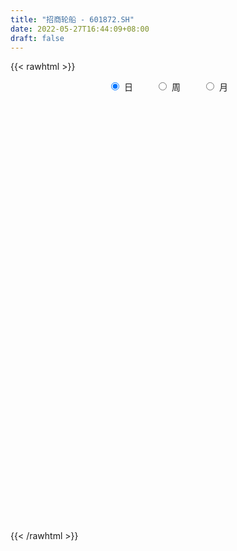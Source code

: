 ```yaml
---
title: "招商轮船 - 601872.SH"
date: 2022-05-27T16:44:09+08:00
draft: false
---
```

{{< rawhtml >}}
    <div style="text-align: center">
        <label style="padding: 1rem;"><input style="margin-right: .5rem" type="radio" name="period" value="D" checked onclick="period_change(this)">日</label>
        <label style="padding: 1rem;"><input style="margin-right: .5rem" type="radio" name="period" value="W" onclick="period_change(this)">周</label>
        <label style="padding: 1rem;"><input style="margin-right: .5rem" type="radio" name="period" value="M" onclick="period_change(this)">月</label>
    </div>
    <div id="chart" style="height: 700px;"></div> 
    <script type="text/javascript">
        const D_v = [102590.1,110901.1,167433.85,297354.03,351660.41,229434.1,163356.1,98976.78,138317.31,102236.67,163673.16,174187.41,129826.75,132205.8,200293.41,118962.36,88400.41,173312.42,225079.76,166674.26,118567.03,1119162.1599999999,711331.13,336207.75,538859.1,553998.62,296628.51,416712.4,463973.85,371254.01,250282.64,292806.08,421924.72,454570.24,580798.67,336768.05,388546.24,287942.65,456646.29,279034.59,228054.93,242011.64,160843.64,185841.77,137056.97,183933.61,189832.06,258613.69,312779.81,198320.29,210099.02,193302.94,182349.28,245553.32,191647.28,140134.96,130511.91,109303.92,172007.92,216747.15,212189.87,426651.41,240046.14,160081.56,312266.92,184720.99,224062.56,258344.25,197206.61,215138.31,551950.78,451634.51,624729.49,451802.58,301810.18,436375.87,544461.0600000001,967726.71,525617.65,750114.97,493112.28,596218.97,1128596.8799999999,1559733.1599999999,1423063.1499999999,1040340.01,1341892.72,1254855.51,820583.9399999999,1265015.4199999999,1038195.95,1053586.99,965275.8199999999,943047.9399999999,585510.79,1237417.49,1018172.37,924904.24,801602.24,519287.44,714003.7,1213692.76,636640.36,502444.29,606963.28,521033.06,396888.91,435430.52,429515.73,658529.53,653540.77,960747.5600000001,581424.46,354260.45,379409.04,442370.63,376552.16,264480.12,389379.68,503685.37,395515.01,341590.62,284527.54,322724.99,300659.64,227877.21,231103.16,611172.24,284652.27,252056.98,200753.74,470000.24,410720.3,310736.45,268919.86,751727.75,574391.28,481407.62,483418.89,782651.99,1471821.3799999999,647698.47,733836.02,317196.66,317663.93,304346.14,286060.24,295937.02,421631.88,259477.58,234937.43,195396.06,249073.74,277787.89,304069.82,291403.25,462539.34,449753.94,382896.01,442373.95,383989.25,386553.45,403048.05,224471.62,444858.81,366000.4,274691.21,245470.04,186156.65,229850.79,387478.91,312248.19,311610.38,206001.55,190506.2,518345.88,1019832.65,581429.28,438075.0,511007.08,409491.23,326462.28,297205.03,273490.54,655137.8100000001,627870.4300000001,380650.78,1069515.54,801894.85,662016.72,676835.91,724784.9300000001,916647.38,1193922.28,790542.25,665511.0699999999,714005.8100000001,675165.65,431012.38,484305.58,383763.25,838362.02,588194.22,541947.53,420048.65,454051.14,332735.94,337023.7,348666.93,386490.34,1325912.9399999999,1658656.8999999999,2313762.8100000001,1816825.3600000001,1937734.52,1120092.3799999999,1053284.29,923356.52,825221.8100000001,983928.59,1212016.1000000001,1115833.0600000001,1200596.6899999999,690291.16,729796.7,619653.13,757952.01,1562520.2,1807187.55,1027309.05,906349.76,809649.8,735962.27,1031623.36,1541921.5600000001,953610.54,1670350.8999999999,1118409.1000000001,955578.38,1563294.1599999999,1425968.6799999999,955975.64,846529.79,1044858.3,919377.95,613877.91,1244373.1299999999,1625485.7,961116.75,959319.0699999999]
const D_histogram = [0.0,-0.0026101425,-0.0020165145,0.0042026403,0.0120422547,0.015781295,0.0099407633,0.0077606515,0.0022405907,-0.0035314705,-0.0060237852,-0.0068329607,-0.0106964787,-0.0146903368,-0.0221606497,-0.0240862267,-0.0223742498,-0.0152940081,-0.0119627779,-0.0106054135,-0.0100089086,0.0124958651,0.0251304811,0.0287722308,0.0364190616,0.0450521058,0.0440413815,0.040914575,0.0422756987,0.03351853,0.0264602012,0.007374664,0.0053469282,0.0051703295,0.0093423442,0.0045128091,-0.0089067197,-0.0244338094,-0.0410504089,-0.0503653171,-0.056415101,-0.0593344705,-0.0593653069,-0.0574487446,-0.0530047693,-0.0483651657,-0.0392686913,-0.0367005605,-0.0408279533,-0.0437371374,-0.0443542287,-0.0434012393,-0.041415191,-0.02921871,-0.0143861752,-0.0069424662,-0.0025897884,0.0021559255,0.0094470016,0.0128243062,0.0154567917,0.0238309768,0.0302052308,0.0323702673,0.0304334214,0.0297868237,0.0286385807,0.0227035995,0.0236004085,0.0267639189,0.0387794368,0.0409468992,0.0514129058,0.0536509205,0.0555976007,0.0545802051,0.0567393316,0.0708577615,0.0743396711,0.0829282095,0.0851437753,0.0843310352,0.0859378458,0.1060118516,0.1121160905,0.113356057,0.1042038863,0.0804840991,0.0716679622,0.0763210149,0.0628331809,0.0302425392,0.0249705759,0.003217521,-0.0092254424,-0.0291995996,-0.0604386527,-0.0918575566,-0.126000031,-0.1501999526,-0.1620899024,-0.1512315878,-0.1378268046,-0.1264053932,-0.11398504,-0.1064352831,-0.0918806785,-0.0754036628,-0.0699007888,-0.074596329,-0.0559117442,-0.0585247078,-0.0582617807,-0.0522482337,-0.0479318786,-0.0486253744,-0.0452918232,-0.0407820715,-0.0344022047,-0.0194481,-0.0087938947,0.0030939854,0.0074667552,0.0151792497,0.0226315907,0.0294786265,0.0348819714,0.0505048631,0.0594737239,0.0585608388,0.0513686498,0.0373097784,0.0323624891,0.032035394,0.0294428657,0.0344336792,0.0259685305,0.0241320775,0.0226625708,0.0265538535,0.0163098967,0.0034496671,-0.0142131596,-0.0237170255,-0.0269165721,-0.0278501495,-0.0285273988,-0.022561698,-0.0222662835,-0.0197460417,-0.0184711378,-0.0154488141,-0.0120926424,-0.0099519491,-0.0067481002,-0.0023922802,0.0043772161,0.00910383,0.0122814785,0.0142936958,0.0154373815,0.0172179029,0.0154359397,0.0140320187,0.0065248947,-0.001238051,-0.0042843363,-0.0016521474,-0.0013386088,0.0000609661,-0.0068667325,-0.0135295795,-0.0107118358,-0.0129241405,-0.0124001631,0.0026031904,0.0246131494,0.03767946,0.0475601115,0.0535413412,0.050261145,0.0425098176,0.0360945807,0.0256653967,0.0349065726,0.0412346894,0.0440348915,0.0494821224,0.0478938307,0.0386790278,0.0359279761,0.0251652499,0.0226513372,0.0292168374,0.0193643665,0.0073518965,-0.0085923451,-0.024231008,-0.038803108,-0.0371763108,-0.0451803815,-0.0746527477,-0.0826807016,-0.0862310782,-0.0834014582,-0.0790839311,-0.0687744832,-0.0621130458,-0.0573075693,-0.0486812556,-0.015665184,0.0334955689,0.0645949988,0.0851491393,0.1080329687,0.1181676322,0.1169580551,0.1071586115,0.0909683196,0.0854536404,0.0950208473,0.1063030446,0.0980429714,0.073276492,0.0635461171,0.0412691467,0.0204982445,0.0246878011,-0.0004261671,-0.0355695868,-0.0463579772,-0.0475916691,-0.0433016945,-0.0388666701,-0.0229974582,-0.0115899963,-0.0246104841,-0.0190181045,-0.0077529456,0.0224493496,0.0437413551,0.0505745864,0.0389373863,0.0328371652,0.0183270004,0.003731758,0.0070705612,0.0189062294,0.0277459119,0.0303520795]
const D_fast = [0.0,-0.0032626781,-0.0031731788,0.0040966361,0.0149468143,0.0226311782,0.0192758374,0.0190358884,0.0140759753,0.0074210465,0.0034227855,0.0009053698,-0.0056322678,-0.0132987102,-0.0263091854,-0.0342563192,-0.0381379047,-0.0348811651,-0.0345406293,-0.0358346183,-0.0377403406,-0.0121116005,0.0068056357,0.0176404431,0.0343920393,0.05428811,0.0642877311,0.0713895683,0.0833196166,0.0829420805,0.082498802,0.0652569308,0.0645659271,0.0656819108,0.0721895115,0.0684881787,0.05284197,0.0312064279,0.0043272262,-0.0175790113,-0.0377325705,-0.0554855576,-0.0703577207,-0.0828033445,-0.0916105615,-0.0990622494,-0.0997829478,-0.1063899572,-0.1207243382,-0.1345678067,-0.1462734551,-0.1561707756,-0.164538525,-0.1596467216,-0.1484107306,-0.1427026381,-0.1389974075,-0.1337127121,-0.1240598857,-0.1174765045,-0.1109798211,-0.0966478918,-0.0827223301,-0.0724647268,-0.0667932173,-0.0599931091,-0.0539817069,-0.0542407882,-0.0474438771,-0.037589387,-0.0158790099,-0.0034748227,0.0198444103,0.0354951552,0.0513412355,0.0639688913,0.0803128507,0.1121457209,0.1342125483,0.163533139,0.1870346487,0.2073046674,0.2303959394,0.2769729082,0.3111061697,0.3406851504,0.3575839512,0.3539851889,0.3630860425,0.3868193489,0.3890398101,0.3640098033,0.3649804839,0.3440318093,0.3292824853,0.3020084282,0.2556597119,0.2012764189,0.1356339367,0.0738840269,0.0214716015,-0.0054779807,-0.0265298987,-0.0467098356,-0.0627857424,-0.0818448063,-0.0902603713,-0.0926342713,-0.1046065945,-0.1279512169,-0.1232445682,-0.1404887088,-0.1547912268,-0.1618397383,-0.1695063529,-0.1823561922,-0.1903455969,-0.1960313629,-0.1982520473,-0.1881599676,-0.179704236,-0.1670428596,-0.160803401,-0.1492960941,-0.1361858554,-0.121969163,-0.1078453252,-0.0795962178,-0.055758926,-0.0420316014,-0.0363816279,-0.0411130547,-0.0379697218,-0.0302879684,-0.0255197802,-0.0119205469,-0.013893563,-0.0096969966,-0.0055008606,0.0050288854,-0.0011375971,-0.01313541,-0.0343515265,-0.0497846489,-0.0597133385,-0.0676094532,-0.0754185522,-0.0750932759,-0.0803644324,-0.082780701,-0.0861235815,-0.0869634614,-0.0866304503,-0.0869777442,-0.0854609204,-0.0817031704,-0.0738393701,-0.0668367987,-0.0605887806,-0.0550031393,-0.0500001082,-0.0439151112,-0.0418380894,-0.0397340058,-0.045609906,-0.0536823645,-0.0577997339,-0.0555805818,-0.0556016954,-0.054186879,-0.0628312607,-0.0728765026,-0.0727367178,-0.0781800577,-0.0807561211,-0.0651019699,-0.0369387236,-0.014452548,0.0073181314,0.0266846964,0.0359697864,0.0388459135,0.0414543217,0.0374414869,0.0554093059,0.0720460951,0.08585502,0.1036727815,0.1140579475,0.1145129016,0.1207438439,0.1162724301,0.1194213517,0.1332910612,0.128279682,0.1181051861,0.1000128582,0.0783164434,0.0540435663,0.0463762858,0.0270771198,-0.0210584333,-0.0497565626,-0.0748647088,-0.0928854534,-0.1083389091,-0.115223082,-0.1240899059,-0.1336113218,-0.137155322,-0.1080555464,-0.0505209012,-0.0032727216,0.0385687037,0.0884607753,0.1281373468,0.1561672835,0.1731574927,0.1797092807,0.1955580117,0.2288804304,0.2667383888,0.2829890584,0.276541702,0.2826978564,0.2707381727,0.2550918317,0.2654533385,0.2402328285,0.1961970122,0.1738191274,0.1606875183,0.1541520693,0.1488704261,0.1589902735,0.1675002363,0.1483271275,0.149164981,0.1584919034,0.1943065361,0.2265338804,0.2460107583,0.2441079047,0.2462169749,0.2362885602,0.2226262573,0.2277327008,0.2442949264,0.2600710869,0.2702652743]
const D_slow = [0.0,-0.0006525356,-0.0011566642,-0.0001060042,0.0029045595,0.0068498832,0.0093350741,0.0112752369,0.0118353846,0.010952517,0.0094465707,0.0077383305,0.0050642108,0.0013916266,-0.0041485358,-0.0101700925,-0.0157636549,-0.0195871569,-0.0225778514,-0.0252292048,-0.0277314319,-0.0246074657,-0.0183248454,-0.0111317877,-0.0020270223,0.0092360042,0.0202463496,0.0304749933,0.041043918,0.0494235505,0.0560386008,0.0578822668,0.0592189989,0.0605115812,0.0628471673,0.0639753696,0.0617486896,0.0556402373,0.0453776351,0.0327863058,0.0186825305,0.0038489129,-0.0109924138,-0.0253545999,-0.0386057923,-0.0506970837,-0.0605142565,-0.0696893966,-0.079896385,-0.0908306693,-0.1019192265,-0.1127695363,-0.123123334,-0.1304280116,-0.1340245554,-0.1357601719,-0.136407619,-0.1358686376,-0.1335068872,-0.1303008107,-0.1264366128,-0.1204788686,-0.1129275609,-0.1048349941,-0.0972266387,-0.0897799328,-0.0826202876,-0.0769443877,-0.0710442856,-0.0643533059,-0.0546584467,-0.0444217219,-0.0315684954,-0.0181557653,-0.0042563651,0.0093886861,0.023573519,0.0412879594,0.0598728772,0.0806049296,0.1018908734,0.1229736322,0.1444580936,0.1709610565,0.1989900792,0.2273290934,0.253380065,0.2735010898,0.2914180803,0.310498334,0.3262066293,0.3337672641,0.340009908,0.3408142883,0.3385079277,0.3312080278,0.3160983646,0.2931339755,0.2616339677,0.2240839796,0.183561504,0.145753607,0.1112969059,0.0796955576,0.0511992976,0.0245904768,0.0016203072,-0.0172306085,-0.0347058057,-0.053354888,-0.067332824,-0.081964001,-0.0965294461,-0.1095915046,-0.1215744742,-0.1337308178,-0.1450537736,-0.1552492915,-0.1638498427,-0.1687118677,-0.1709103413,-0.170136845,-0.1682701562,-0.1644753438,-0.1588174461,-0.1514477895,-0.1427272966,-0.1301010808,-0.1152326499,-0.1005924402,-0.0877502777,-0.0784228331,-0.0703322108,-0.0623233624,-0.0549626459,-0.0463542261,-0.0398620935,-0.0338290741,-0.0281634314,-0.021524968,-0.0174474939,-0.0165850771,-0.020138367,-0.0260676234,-0.0327967664,-0.0397593037,-0.0468911534,-0.0525315779,-0.0580981488,-0.0630346593,-0.0676524437,-0.0715146472,-0.0745378079,-0.0770257951,-0.0787128202,-0.0793108902,-0.0782165862,-0.0759406287,-0.0728702591,-0.0692968351,-0.0654374897,-0.061133014,-0.0572740291,-0.0537660244,-0.0521348007,-0.0524443135,-0.0535153976,-0.0539284344,-0.0542630866,-0.0542478451,-0.0559645282,-0.0593469231,-0.062024882,-0.0652559172,-0.0683559579,-0.0677051603,-0.061551873,-0.052132008,-0.0402419801,-0.0268566448,-0.0142913586,-0.0036639042,0.005359741,0.0117760902,0.0205027333,0.0308114057,0.0418201286,0.0541906591,0.0661641168,0.0758338738,0.0848158678,0.0911071803,0.0967700146,0.1040742239,0.1089153155,0.1107532896,0.1086052034,0.1025474514,0.0928466744,0.0835525967,0.0722575013,0.0535943144,0.032924139,0.0113663694,-0.0094839951,-0.0292549779,-0.0464485987,-0.0619768602,-0.0763037525,-0.0884740664,-0.0923903624,-0.0840164702,-0.0678677205,-0.0465804356,-0.0195721935,0.0099697146,0.0392092284,0.0659988812,0.0887409611,0.1101043712,0.1338595831,0.1604353442,0.1849460871,0.2032652101,0.2191517393,0.229469026,0.2345935871,0.2407655374,0.2406589956,0.2317665989,0.2201771046,0.2082791874,0.1974537637,0.1877370962,0.1819877317,0.1790902326,0.1729376116,0.1681830854,0.166244849,0.1718571865,0.1827925252,0.1954361718,0.2051705184,0.2133798097,0.2179615598,0.2188944993,0.2206621396,0.225388697,0.232325175,0.2399131948]
const D_data = [['2021-05-18', 4.3169, 4.3659, 4.3169, 4.374],['2021-05-19', 4.3495, 4.325, 4.2842, 4.3659],['2021-05-20', 4.3414, 4.3577, 4.2761, 4.374],['2021-05-21', 4.3332, 4.4475, 4.3332, 4.4556],['2021-05-24', 4.4475, 4.5127, 4.3903, 4.5454],['2021-05-25', 4.5454, 4.5046, 4.4719, 4.5535],['2021-05-26', 4.4883, 4.3903, 4.3822, 4.4883],['2021-05-27', 4.3822, 4.423, 4.374, 4.4393],['2021-05-28', 4.3985, 4.3659, 4.3332, 4.4148],['2021-05-31', 4.3659, 4.3332, 4.3169, 4.3822],['2021-06-01', 4.3332, 4.3495, 4.2842, 4.374],['2021-06-02', 4.3495, 4.3577, 4.3414, 4.4148],['2021-06-03', 4.3414, 4.3006, 4.2924, 4.374],['2021-06-04', 4.2842, 4.2679, 4.2516, 4.325],['2021-06-07', 4.2679, 4.1782, 4.1618, 4.2761],['2021-06-08', 4.1863, 4.2026, 4.1618, 4.2026],['2021-06-09', 4.2026, 4.2271, 4.1782, 4.2434],['2021-06-10', 4.219, 4.3006, 4.2108, 4.325],['2021-06-11', 4.3087, 4.2679, 4.219, 4.325],['2021-06-15', 4.2761, 4.2434, 4.2108, 4.3169],['2021-06-16', 4.2434, 4.2271, 4.2108, 4.2761],['2021-06-17', 4.2434, 4.5617, 4.2434, 4.6515],['2021-06-18', 4.4638, 4.5454, 4.3903, 4.5454],['2021-06-21', 4.4719, 4.4964, 4.4475, 4.5127],['2021-06-22', 4.4964, 4.6025, 4.4883, 4.7086],['2021-06-23', 4.5943, 4.6923, 4.578, 4.7576],['2021-06-24', 4.68, 4.63, 4.62, 4.75],['2021-06-25', 4.66, 4.63, 4.59, 4.73],['2021-06-28', 4.62, 4.72, 4.52, 4.73],['2021-06-29', 4.66, 4.61, 4.6, 4.76],['2021-06-30', 4.68, 4.62, 4.6, 4.72],['2021-07-01', 4.58, 4.42, 4.41, 4.59],['2021-07-02', 4.45, 4.59, 4.43, 4.64],['2021-07-05', 4.63, 4.62, 4.58, 4.82],['2021-07-06', 4.64, 4.7, 4.57, 4.81],['2021-07-07', 4.64, 4.6, 4.55, 4.65],['2021-07-08', 4.58, 4.45, 4.44, 4.6],['2021-07-09', 4.4, 4.34, 4.33, 4.43],['2021-07-12', 4.33, 4.22, 4.18, 4.38],['2021-07-13', 4.22, 4.21, 4.17, 4.25],['2021-07-14', 4.22, 4.17, 4.14, 4.22],['2021-07-15', 4.19, 4.14, 4.08, 4.22],['2021-07-16', 4.14, 4.12, 4.1, 4.16],['2021-07-19', 4.09, 4.1, 4.03, 4.13],['2021-07-20', 4.07, 4.1, 4.05, 4.1],['2021-07-21', 4.08, 4.08, 4.07, 4.14],['2021-07-22', 4.1, 4.13, 4.09, 4.15],['2021-07-23', 4.12, 4.04, 4.03, 4.13],['2021-07-26', 4.03, 3.91, 3.9, 4.04],['2021-07-27', 3.93, 3.86, 3.84, 3.95],['2021-07-28', 3.88, 3.83, 3.71, 3.89],['2021-07-29', 3.85, 3.8, 3.77, 3.87],['2021-07-30', 3.79, 3.77, 3.72, 3.8],['2021-08-02', 3.76, 3.89, 3.73, 3.92],['2021-08-03', 3.89, 3.96, 3.86, 3.96],['2021-08-04', 3.95, 3.9, 3.89, 3.95],['2021-08-05', 3.92, 3.87, 3.84, 3.94],['2021-08-06', 3.85, 3.88, 3.83, 3.89],['2021-08-09', 3.88, 3.93, 3.87, 3.95],['2021-08-10', 3.93, 3.9, 3.87, 3.94],['2021-08-11', 3.89, 3.9, 3.88, 3.94],['2021-08-12', 3.91, 4.0, 3.9, 4.1],['2021-08-13', 3.99, 4.02, 3.98, 4.07],['2021-08-16', 4.02, 4.0, 3.99, 4.06],['2021-08-17', 4.0, 3.96, 3.93, 4.07],['2021-08-18', 3.95, 3.98, 3.92, 3.98],['2021-08-19', 4.0, 3.98, 3.97, 4.05],['2021-08-20', 3.98, 3.91, 3.85, 4.0],['2021-08-23', 3.9, 3.99, 3.9, 4.0],['2021-08-24', 3.99, 4.04, 3.99, 4.07],['2021-08-25', 4.05, 4.21, 4.03, 4.25],['2021-08-26', 4.16, 4.15, 4.09, 4.23],['2021-08-27', 4.15, 4.32, 4.12, 4.38],['2021-08-30', 4.37, 4.29, 4.2, 4.43],['2021-08-31', 4.25, 4.34, 4.23, 4.36],['2021-09-01', 4.34, 4.35, 4.26, 4.39],['2021-09-02', 4.4, 4.44, 4.35, 4.46],['2021-09-03', 4.42, 4.69, 4.4, 4.76],['2021-09-06', 4.71, 4.67, 4.56, 4.73],['2021-09-07', 4.64, 4.84, 4.64, 4.89],['2021-09-08', 4.8, 4.87, 4.76, 4.91],['2021-09-09', 4.87, 4.92, 4.82, 4.96],['2021-09-10', 4.95, 5.04, 4.94, 5.25],['2021-09-13', 5.11, 5.43, 5.11, 5.46],['2021-09-14', 5.46, 5.44, 5.31, 5.6],['2021-09-15', 5.5, 5.52, 5.4, 5.63],['2021-09-16', 5.59, 5.49, 5.47, 5.84],['2021-09-17', 5.45, 5.33, 5.27, 5.7],['2021-09-22', 5.31, 5.53, 5.29, 5.56],['2021-09-23', 5.63, 5.79, 5.6, 5.84],['2021-09-24', 5.84, 5.64, 5.56, 6.01],['2021-09-27', 5.58, 5.36, 5.25, 5.58],['2021-09-28', 5.4, 5.67, 5.37, 5.71],['2021-09-29', 5.69, 5.45, 5.39, 5.74],['2021-09-30', 5.57, 5.52, 5.42, 5.65],['2021-10-08', 5.79, 5.37, 5.29, 5.95],['2021-10-11', 5.3, 5.1, 4.99, 5.42],['2021-10-12', 5.09, 4.91, 4.81, 5.17],['2021-10-13', 4.91, 4.65, 4.58, 4.91],['2021-10-14', 4.63, 4.54, 4.49, 4.63],['2021-10-15', 4.55, 4.5, 4.43, 4.58],['2021-10-18', 4.5, 4.68, 4.48, 4.79],['2021-10-19', 4.73, 4.68, 4.63, 4.74],['2021-10-20', 4.69, 4.63, 4.6, 4.74],['2021-10-21', 4.71, 4.62, 4.57, 4.74],['2021-10-22', 4.66, 4.53, 4.51, 4.73],['2021-10-25', 4.5, 4.6, 4.46, 4.66],['2021-10-26', 4.6, 4.64, 4.54, 4.65],['2021-10-27', 4.61, 4.5, 4.45, 4.65],['2021-10-28', 4.46, 4.31, 4.27, 4.5],['2021-10-29', 4.34, 4.58, 4.3, 4.62],['2021-11-01', 4.52, 4.3, 4.27, 4.65],['2021-11-02', 4.3, 4.27, 4.2, 4.37],['2021-11-03', 4.27, 4.3, 4.22, 4.35],['2021-11-04', 4.25, 4.25, 4.22, 4.3],['2021-11-05', 4.23, 4.14, 4.12, 4.24],['2021-11-08', 4.11, 4.14, 4.1, 4.22],['2021-11-09', 4.17, 4.12, 4.1, 4.18],['2021-11-10', 4.13, 4.12, 4.04, 4.14],['2021-11-11', 4.1, 4.24, 4.06, 4.28],['2021-11-12', 4.24, 4.22, 4.17, 4.28],['2021-11-15', 4.23, 4.27, 4.22, 4.3],['2021-11-16', 4.29, 4.2, 4.19, 4.31],['2021-11-17', 4.19, 4.26, 4.16, 4.3],['2021-11-18', 4.3, 4.29, 4.25, 4.33],['2021-11-19', 4.26, 4.32, 4.23, 4.33],['2021-11-22', 4.31, 4.34, 4.29, 4.4],['2021-11-23', 4.36, 4.54, 4.33, 4.64],['2021-11-24', 4.53, 4.55, 4.48, 4.6],['2021-11-25', 4.52, 4.48, 4.41, 4.55],['2021-11-26', 4.46, 4.41, 4.4, 4.46],['2021-11-29', 4.37, 4.29, 4.25, 4.38],['2021-11-30', 4.31, 4.37, 4.3, 4.49],['2021-12-01', 4.35, 4.43, 4.34, 4.45],['2021-12-02', 4.39, 4.41, 4.36, 4.46],['2021-12-03', 4.46, 4.53, 4.45, 4.69],['2021-12-06', 4.48, 4.37, 4.36, 4.51],['2021-12-07', 4.4, 4.44, 4.38, 4.46],['2021-12-08', 4.46, 4.45, 4.4, 4.59],['2021-12-09', 4.44, 4.54, 4.4, 4.58],['2021-12-10', 4.49, 4.36, 4.36, 4.58],['2021-12-13', 4.33, 4.27, 4.26, 4.39],['2021-12-14', 4.25, 4.12, 4.11, 4.26],['2021-12-15', 4.12, 4.13, 4.1, 4.15],['2021-12-16', 4.12, 4.15, 4.1, 4.16],['2021-12-17', 4.13, 4.14, 4.13, 4.17],['2021-12-20', 4.13, 4.11, 4.07, 4.14],['2021-12-21', 4.12, 4.18, 4.1, 4.2],['2021-12-22', 4.17, 4.1, 4.1, 4.18],['2021-12-23', 4.11, 4.11, 4.08, 4.13],['2021-12-24', 4.11, 4.08, 4.07, 4.12],['2021-12-27', 4.08, 4.09, 4.08, 4.12],['2021-12-28', 4.09, 4.09, 4.07, 4.11],['2021-12-29', 4.08, 4.07, 4.06, 4.09],['2021-12-30', 4.07, 4.08, 4.05, 4.09],['2021-12-31', 4.09, 4.1, 4.06, 4.11],['2022-01-04', 4.12, 4.15, 4.11, 4.16],['2022-01-05', 4.15, 4.15, 4.13, 4.18],['2022-01-06', 4.11, 4.15, 4.11, 4.16],['2022-01-07', 4.14, 4.15, 4.14, 4.18],['2022-01-10', 4.14, 4.15, 4.09, 4.15],['2022-01-11', 4.15, 4.17, 4.13, 4.19],['2022-01-12', 4.16, 4.13, 4.12, 4.17],['2022-01-13', 4.12, 4.13, 4.12, 4.15],['2022-01-14', 4.11, 4.03, 4.03, 4.12],['2022-01-17', 4.03, 3.98, 3.96, 4.03],['2022-01-18', 3.98, 4.0, 3.95, 4.01],['2022-01-19', 4.0, 4.06, 3.98, 4.06],['2022-01-20', 4.05, 4.03, 4.01, 4.06],['2022-01-21', 4.02, 4.04, 4.01, 4.04],['2022-01-24', 4.0, 3.91, 3.91, 4.01],['2022-01-25', 3.91, 3.86, 3.85, 3.92],['2022-01-26', 3.86, 3.95, 3.86, 4.01],['2022-01-27', 3.95, 3.87, 3.86, 3.97],['2022-01-28', 3.91, 3.88, 3.82, 3.92],['2022-02-07', 3.91, 4.09, 3.91, 4.09],['2022-02-08', 4.07, 4.28, 4.07, 4.3],['2022-02-09', 4.31, 4.28, 4.25, 4.35],['2022-02-10', 4.32, 4.33, 4.27, 4.35],['2022-02-11', 4.34, 4.36, 4.32, 4.41],['2022-02-14', 4.42, 4.29, 4.24, 4.42],['2022-02-15', 4.28, 4.24, 4.21, 4.31],['2022-02-16', 4.24, 4.25, 4.23, 4.28],['2022-02-17', 4.26, 4.18, 4.17, 4.27],['2022-02-18', 4.19, 4.45, 4.18, 4.45],['2022-02-21', 4.43, 4.49, 4.33, 4.57],['2022-02-22', 4.5, 4.51, 4.46, 4.55],['2022-02-23', 4.6, 4.61, 4.56, 4.87],['2022-02-24', 4.6, 4.58, 4.52, 4.71],['2022-02-25', 4.53, 4.5, 4.46, 4.62],['2022-02-28', 4.63, 4.59, 4.5, 4.78],['2022-03-01', 4.64, 4.49, 4.37, 4.67],['2022-03-02', 4.54, 4.59, 4.47, 4.69],['2022-03-03', 4.62, 4.75, 4.58, 4.8],['2022-03-04', 4.68, 4.57, 4.55, 4.75],['2022-03-07', 4.58, 4.51, 4.49, 4.68],['2022-03-08', 4.58, 4.4, 4.31, 4.63],['2022-03-09', 4.36, 4.32, 4.02, 4.4],['2022-03-10', 4.37, 4.24, 4.17, 4.37],['2022-03-11', 4.17, 4.39, 4.09, 4.4],['2022-03-14', 4.34, 4.23, 4.23, 4.48],['2022-03-15', 4.18, 3.82, 3.81, 4.21],['2022-03-16', 3.91, 3.93, 3.7, 3.96],['2022-03-17', 3.95, 3.89, 3.87, 3.97],['2022-03-18', 3.89, 3.9, 3.85, 3.94],['2022-03-21', 3.9, 3.87, 3.84, 3.93],['2022-03-22', 3.86, 3.92, 3.83, 3.96],['2022-03-23', 3.9, 3.86, 3.84, 3.9],['2022-03-24', 3.85, 3.81, 3.8, 3.86],['2022-03-25', 3.8, 3.84, 3.76, 3.88],['2022-03-28', 3.91, 4.22, 3.9, 4.22],['2022-03-29', 4.28, 4.64, 4.23, 4.64],['2022-03-30', 4.56, 4.66, 4.47, 4.7],['2022-03-31', 4.62, 4.72, 4.61, 4.88],['2022-04-01', 4.75, 4.94, 4.74, 5.02],['2022-04-06', 4.93, 4.96, 4.78, 4.98],['2022-04-07', 5.0, 4.94, 4.94, 5.19],['2022-04-08', 4.92, 4.9, 4.8, 5.03],['2022-04-11', 5.09, 4.84, 4.82, 5.11],['2022-04-12', 4.85, 5.0, 4.84, 5.09],['2022-04-13', 4.95, 5.29, 4.92, 5.43],['2022-04-14', 5.23, 5.47, 5.16, 5.5],['2022-04-15', 5.45, 5.34, 5.25, 5.76],['2022-04-18', 5.26, 5.14, 5.08, 5.3],['2022-04-19', 5.15, 5.32, 5.07, 5.34],['2022-04-20', 5.3, 5.15, 5.13, 5.34],['2022-04-21', 5.1, 5.11, 5.06, 5.25],['2022-04-22', 4.96, 5.43, 4.95, 5.61],['2022-04-25', 5.26, 5.05, 4.97, 5.35],['2022-04-26', 5.04, 4.78, 4.75, 5.1],['2022-04-27', 4.72, 4.96, 4.64, 5.01],['2022-04-28', 4.91, 5.04, 4.88, 5.21],['2022-04-29', 5.07, 5.11, 4.93, 5.22],['2022-05-05', 5.0, 5.13, 4.98, 5.24],['2022-05-06', 5.02, 5.33, 4.9, 5.52],['2022-05-09', 5.35, 5.36, 5.23, 5.45],['2022-05-10', 5.12, 5.06, 4.82, 5.17],['2022-05-11', 5.0, 5.28, 4.97, 5.37],['2022-05-12', 5.25, 5.41, 5.22, 5.52],['2022-05-13', 5.41, 5.79, 5.4, 5.86],['2022-05-16', 5.75, 5.87, 5.64, 5.97],['2022-05-17', 5.83, 5.83, 5.7, 5.96],['2022-05-18', 5.72, 5.65, 5.62, 5.8],['2022-05-19', 5.55, 5.73, 5.5, 5.92],['2022-05-20', 5.67, 5.62, 5.57, 5.77],['2022-05-23', 5.54, 5.58, 5.52, 5.69],['2022-05-24', 5.6, 5.81, 5.59, 6.05],['2022-05-25', 5.8, 6.0, 5.73, 6.24],['2022-05-26', 5.97, 6.07, 5.86, 6.15],['2022-05-27', 6.06, 6.08, 5.95, 6.28]]
const W_v = [2679378.8700000001,1568309.5800000001,1297405.8400000001,997360.22,1997061.6799999999,4496889.79,1736478.28,2445494.3899999997,1300626.6300000001,1066714.9400000002,3418194.0,1014713.6,721328.75,593816.47,736015.98,774571.8999999999,724941.1,576690.42,658601.25,406923.63,378266.72,579228.3400000001,207458.0,459241.0699999999,656014.14,442254.5800000001,471804.75,652992.41,550031.4500000001,456205.86,118947.32,91102.28,361917.04,216142.91,269893.06,330362.55,292418.17,198998.2,808234.1899999999,432555.76,437236.02,224276.35,572350.1200000001,623654.76,1482165.0300000003,445022.71,594798.79,293990.56,530178.7000000001,212198.9,234246.38,221755.81,167504.48,361210.4,343330.55,311542.47,236475.02,220764.84,229152.48,227186.04,221174.8,388093.5100000001,489209.78,1377887.3700000001,951324.58,774344.08,762700.3300000001,819707.48,483206.98,460643.99,655355.46,1335389.9199999999,494451.13,541584.2,374046.53,324013.14,528164.1699999999,418819.8,1064737.52,923171.79,880373.9,973604.3900000001,1873645.5399999998,1403136.3900000001,1195878.6200000001,1074487.5,1119701.5,2307884.2400000002,1387014.3900000001,943724.99,756942.25,346408.54,1194718.22,855993.8799999999,673213.92,784464.8300000001,525877.21,632287.72,1055272.6699999999,891615.97,839189.52,851922.29,743869.6899999999,830489.49,617661.15,513377.77,769541.24,1292270.4299999999,886116.2699999999,1208344.3499999999,543688.24,1427686.3100000001,1686165.25,340185.31,3940243.1299999999,12273239.4600000009,5297229.75,3772195.8500000001,2810358.3700000001,2708292.2800000003,3166449.2599999998,3425385.3499999996,2417247.2199999997,4584344.8700000001,5736704.3599999994,5119266.1100000003,5400238.6699999999,4680242.3199999994,4493916.7800000003,3676985.5499999998,5776815.0199999996,3924657.46,3918786.8800000004,4940597.6299999999,4421052.3899999997,13178413.540000001,7348458.6899999995,5667388.5599999996,7116829.4299999997,5484977.5200000005,3352273.7300000004,6615729.3300000001,3114405.5600000005,2921420.0800000001,3844090.8100000001,2742372.04,2528895.1600000001,2213619.0300000003,2857700.0499999998,2625681.9399999999,1503525.5600000001,3827747.9400000004,9960551.5800000019,6284395.4700000007,4588546.0200000005,2643045.1100000003,3046907.4299999997,4295002.3799999999,4186153.9499999997,4006735.9200000004,2577003.5500000003,2308684.8499999996,1468766.4000000001,1312171.3100000001,528664.4099999999,237451.71,1386009.1400000001,1475086.5,1487585.7000000002,2456365.4399999999,3948931.6500000004,3893604.1200000001,3942268.3699999996,1973209.1499999999,1623832.28,1345536.4399999999,1533635.3500000001,1192651.75,2844881.9100000001,3650509.9900000002,2348714.6600000001,2711208.8799999999,1822028.8600000001,758036.65,1269444.0,2491984.7499999995,1214433.9199999999,1757740.1099999999,2085127.4099999997,1608961.3500000003,1041826.0700000001,2923495.1299999999,1002620.77,721637.62,715599.1900000001,1241669.79,1644535.1899999999,814579.15,981744.7,702129.79,806048.3600000001,2115734.5800000001,2142406.3799999999,1800241.3,2048625.8500000001,1366591.0900000003,955278.0999999999,1096851.3400000001,817151.39,1267642.4899999998,1139476.28,2040659.7,2702176.3999999999,3493660.75,6619884.5499999989,3123795.3099999996,3547421.54,1237417.49,3977969.9899999993,3480773.7500000005,2573905.46,2718212.1399999997,1929612.3400000001,1477380.0,1579738.3899999999,2212104.6000000001,3793691.1600000001,2320741.2199999997,1498044.1499999999,1317730.76,1737563.24,1842921.1800000002,1302169.0900000001,1407845.23,3068689.8900000001,1961786.8900000001,3541948.3200000003,4302732.75,2970000.4899999998,2772315.6699999999,1858968.05,9052892.5300000012,3096733.1899999999,5337596.25,4360213.2000000002,5286458.4299999997,2573544.9199999999,6261243.0800000001,5192710.3600000003,5404172.5600000005]
const W_histogram = [0.0,-0.0058903704,-0.0112193344,-0.0139322933,-0.0060056356,0.0013274883,0.0074033789,0.0079460773,0.0030149161,-0.0070611105,-0.0075134976,-0.0118295447,-0.0203115356,-0.0219154346,-0.019080632,-0.0145644091,-0.0186939256,-0.0224886399,-0.0408204762,-0.0512107875,-0.0519607401,-0.0555152323,-0.0505080831,-0.0482847628,-0.0328156409,-0.0222823111,-0.0093387865,-0.0050442847,-0.0213816018,-0.0427445833,-0.0490392219,-0.0479556037,-0.0366874772,-0.0245462786,-0.0189413911,-0.0281756069,-0.0291677505,-0.0318762317,-0.0239459015,-0.0137098815,-0.0045315341,0.0050127838,0.0197758135,0.037488633,0.0470380535,0.0448641476,0.0323545629,0.0229470961,0.0114256853,0.0081555159,-0.0047872467,-0.0075444647,-0.0073168731,0.0028592197,0.0010725285,0.0105456795,0.0083931402,0.0086329668,0.0057962157,0.0072229182,0.0137577977,0.0256412552,0.0401957058,0.042448789,0.0428330498,0.0600907075,0.0798180341,0.069608523,0.0647263734,0.0542040813,0.0582394403,0.0604548594,0.0537068758,0.0385471793,0.0188220236,0.0073224071,0.0096310915,0.0103620026,0.023156593,0.0286661229,0.0292553635,0.0327193904,0.0538686007,0.0561148482,0.0598925068,0.0663121242,0.0698667281,0.0869153462,0.0881258339,0.0740969987,0.0470433258,0.0297869423,-0.0188336246,-0.0547500178,-0.0837274371,-0.0960520338,-0.1016114021,-0.0983741557,-0.0764479371,-0.057912232,-0.0423349317,-0.0429634534,-0.0344733005,-0.0271564005,-0.0331750604,-0.039483805,-0.0302118963,0.0053010098,0.027754489,0.0397611832,0.0465421658,0.0501031472,0.0503175622,0.046266325,0.1240663876,0.1423857429,0.1298161512,0.1054093494,0.0776920389,0.0803888964,0.0880076447,0.0756028741,0.093583606,0.1069513981,0.1246647879,0.1530981016,0.1756640985,0.1479522739,0.0934165606,0.0190917542,-0.0791319052,-0.1389188889,-0.1542712166,-0.1984351564,-0.1939385551,-0.1265018614,-0.1098394508,-0.1230654135,-0.0854916956,-0.0398568761,-0.0277895574,0.0194540085,0.0248318467,0.0077212581,-0.0205567266,-0.0486762694,-0.0669300633,-0.0799329211,-0.0841731438,-0.0789332005,-0.0815732339,-0.0541813576,0.0016534666,0.0130218662,0.0068259085,0.0045125327,-0.0015040792,0.0066165083,0.0273309186,0.031350489,0.0100415543,-0.0135467536,-0.0221970552,-0.0444142954,-0.0598101049,-0.0595655563,-0.0520051342,-0.0437810527,-0.0479678348,-0.0481494289,-0.0503856033,-0.0213921299,-0.0149155901,-0.0098389399,-0.020465751,-0.0278359682,-0.032708831,-0.0320424182,-0.0164107275,-0.0088439181,-0.0113991261,-0.054510883,-0.0993050779,-0.1097642275,-0.0869724093,-0.0594417268,-0.03910005,-0.0148603336,0.0131831612,0.0129459848,0.0116287503,0.0023955082,-0.0035158719,-0.0059870477,-0.0066757042,0.0161978218,0.0312502908,0.047311426,0.0510764146,0.0457740265,0.0412161452,0.0549792997,0.0670685009,0.0693702212,0.0518568599,0.0246382063,0.0016416278,-0.0296322149,-0.0401364099,-0.0350659359,-0.0363738574,-0.0083429815,0.034073768,0.0819297341,0.1266704127,0.1681007549,0.1774596643,0.1639072151,0.0903825163,0.040352557,0.0088556799,-0.0406647411,-0.0656081596,-0.0724137262,-0.0679672108,-0.0546317611,-0.0548065716,-0.0665061555,-0.0744535254,-0.0743573582,-0.0671406937,-0.0665353245,-0.0616575778,-0.06506616,-0.0324981653,-0.0039028363,0.0181596773,0.0362059589,0.0347519916,0.0012891829,-0.0230433147,0.03370345,0.0654654126,0.1103856404,0.1386106479,0.1284106493,0.1288301667,0.1509064084,0.144850318,0.1613538821]
const W_fast = [0.0,-0.007362963,-0.0154967606,-0.0216927928,-0.015267544,-0.007602548,0.0003241872,0.0028534051,-0.0013240272,-0.0131653314,-0.0154960929,-0.0227695262,-0.0363294009,-0.0434121586,-0.045347514,-0.0444723934,-0.0532753913,-0.0626922655,-0.0912292209,-0.1144222291,-0.1281623667,-0.145595667,-0.1532155385,-0.1630634089,-0.1557981973,-0.1508354452,-0.1402266173,-0.1371931867,-0.1588759042,-0.1909250315,-0.2094794756,-0.2203847583,-0.2182885011,-0.2122838722,-0.2114143325,-0.22769245,-0.2359765312,-0.2466540703,-0.2447102155,-0.2379016659,-0.229856202,-0.2190586881,-0.199351705,-0.1722667273,-0.1509577935,-0.1419156625,-0.1463366064,-0.1500072992,-0.1586722887,-0.1599035792,-0.1740431534,-0.1786864876,-0.1802881143,-0.1693972165,-0.1709157756,-0.1588062048,-0.1588604589,-0.1564623907,-0.1578500878,-0.1546176557,-0.1446433269,-0.1263495555,-0.1017461784,-0.0888808981,-0.0777883747,-0.0455080402,-0.005826205,0.0013664146,0.0126658584,0.0156945865,0.0342898056,0.0516189396,0.0582976749,0.0527747732,0.0377551235,0.0280861087,0.032802566,0.0361239777,0.0547077164,0.0673837771,0.0752868585,0.086930733,0.1215470935,0.137822053,0.1565728383,0.1795704868,0.2005917728,0.2393692273,0.2626111735,0.267106588,0.2518137465,0.2420040987,0.1886751256,0.1390712279,0.0891619493,0.0528243441,0.0218621253,0.0005058328,0.0033200671,0.0073777143,0.0123712816,0.0010018966,0.0008737244,0.0014015242,-0.0129109007,-0.0290905966,-0.027371662,0.0094664965,0.038858598,0.060805588,0.079222112,0.0953088802,0.1081026857,0.1156180298,0.2244346894,0.2783504803,0.2982349264,0.300180462,0.2918861612,0.3146802428,0.3443009023,0.3507968502,0.3921734836,0.4322791252,0.481158712,0.5478665511,0.6143485726,0.6236248165,0.5924432433,0.5228913755,0.4048847398,0.3103680338,0.256447902,0.1626751731,0.1186871356,0.1544983639,0.1437009119,0.0997085958,0.1159093898,0.1515799903,0.1566999196,0.2088069877,0.2203927875,0.2052125135,0.1717953471,0.131506737,0.0965204272,0.0635343392,0.0382508305,0.0237574737,0.0007241318,0.0145706687,0.0708188595,0.0854427257,0.0809532451,0.0797680025,0.0733753708,0.0831500853,0.1106972254,0.122554418,0.1037558718,0.0767808756,0.0625813102,0.0292604961,-0.0010878397,-0.0157346801,-0.0211755415,-0.0238967232,-0.040075464,-0.0522944153,-0.0671269906,-0.0434815497,-0.0407339074,-0.0381169921,-0.0538602409,-0.0681894502,-0.0812395207,-0.0885837125,-0.0770547036,-0.0716988739,-0.0771038633,-0.133843341,-0.2034638054,-0.2413640119,-0.240315296,-0.2276450452,-0.2170783809,-0.1965537479,-0.1652144628,-0.1622151429,-0.1606251899,-0.169259555,-0.1760499031,-0.1800178407,-0.1823754233,-0.1554524419,-0.1325874001,-0.1046984084,-0.0881643162,-0.0820231977,-0.0762770427,-0.0487690633,-0.0199127368,-0.0002684612,-0.0048176075,-0.0258767096,-0.0484628811,-0.0871447776,-0.1076830751,-0.1113790851,-0.1217804708,-0.0958353404,-0.0449001488,0.0234382508,0.0998465326,0.1833020635,0.237025889,0.2644502436,0.2135211739,0.1735793538,0.1442963967,0.0846097904,0.0432643321,0.0183553338,0.0058100465,0.0054875559,-0.0083888974,-0.0367150202,-0.0632757714,-0.0817689438,-0.0913374527,-0.1073659146,-0.1179025624,-0.1375776846,-0.1131342312,-0.0855146113,-0.0589121784,-0.0318144071,-0.0245803764,-0.0577208894,-0.0878142157,-0.0226415885,0.0254867272,0.0980033652,0.1608810346,0.1827836983,0.2154107573,0.2752136012,0.3053700903,0.3622121249]
const W_slow = [0.0,-0.0014725926,-0.0042774262,-0.0077604995,-0.0092619084,-0.0089300363,-0.0070791916,-0.0050926723,-0.0043389433,-0.0061042209,-0.0079825953,-0.0109399815,-0.0160178654,-0.021496724,-0.026266882,-0.0299079843,-0.0345814657,-0.0402036256,-0.0504087447,-0.0632114416,-0.0762016266,-0.0900804347,-0.1027074554,-0.1147786461,-0.1229825564,-0.1285531342,-0.1308878308,-0.132148902,-0.1374943024,-0.1481804482,-0.1604402537,-0.1724291546,-0.1816010239,-0.1877375936,-0.1924729413,-0.1995168431,-0.2068087807,-0.2147778386,-0.220764314,-0.2241917844,-0.2253246679,-0.2240714719,-0.2191275186,-0.2097553603,-0.1979958469,-0.18677981,-0.1786911693,-0.1729543953,-0.170097974,-0.168059095,-0.1692559067,-0.1711420229,-0.1729712412,-0.1722564362,-0.1719883041,-0.1693518842,-0.1672535992,-0.1650953575,-0.1636463035,-0.161840574,-0.1584011246,-0.1519908107,-0.1419418843,-0.131329687,-0.1206214246,-0.1055987477,-0.0856442392,-0.0682421084,-0.0520605151,-0.0385094947,-0.0239496347,-0.0088359198,0.0045907991,0.0142275939,0.0189330999,0.0207637016,0.0231714745,0.0257619751,0.0315511234,0.0387176541,0.046031495,0.0542113426,0.0676784928,0.0817072048,0.0966803315,0.1132583626,0.1307250446,0.1524538812,0.1744853396,0.1930095893,0.2047704207,0.2122171563,0.2075087502,0.1938212457,0.1728893864,0.148876378,0.1234735275,0.0988799885,0.0797680042,0.0652899463,0.0547062133,0.04396535,0.0353470249,0.0285579247,0.0202641596,0.0103932084,0.0028402343,0.0041654867,0.011104109,0.0210444048,0.0326799462,0.045205733,0.0577851236,0.0693517048,0.1003683017,0.1359647374,0.1684187752,0.1947711126,0.2141941223,0.2342913464,0.2562932576,0.2751939761,0.2985898776,0.3253277271,0.3564939241,0.3947684495,0.4386844741,0.4756725426,0.4990266827,0.5037996213,0.484016645,0.4492869228,0.4107191186,0.3611103295,0.3126256907,0.2810002254,0.2535403627,0.2227740093,0.2014010854,0.1914368664,0.184489477,0.1893529792,0.1955609408,0.1974912554,0.1923520737,0.1801830064,0.1634504905,0.1434672603,0.1224239743,0.1026906742,0.0822973657,0.0687520263,0.0691653929,0.0724208595,0.0741273366,0.0752554698,0.07487945,0.0765335771,0.0833663067,0.091203929,0.0937143175,0.0903276292,0.0847783654,0.0736747915,0.0587222653,0.0438308762,0.0308295927,0.0198843295,0.0078923708,-0.0041449864,-0.0167413873,-0.0220894197,-0.0258183173,-0.0282780523,-0.03339449,-0.040353482,-0.0485306898,-0.0565412943,-0.0606439762,-0.0628549557,-0.0657047372,-0.079332458,-0.1041587275,-0.1315997844,-0.1533428867,-0.1682033184,-0.1779783309,-0.1816934143,-0.178397624,-0.1751611278,-0.1722539402,-0.1716550631,-0.1725340311,-0.174030793,-0.1756997191,-0.1716502636,-0.1638376909,-0.1520098344,-0.1392407308,-0.1277972242,-0.1174931879,-0.103748363,-0.0869812377,-0.0696386824,-0.0566744674,-0.0505149159,-0.0501045089,-0.0575125627,-0.0675466651,-0.0763131491,-0.0854066135,-0.0874923589,-0.0789739168,-0.0584914833,-0.0268238801,0.0152013086,0.0595662247,0.1005430285,0.1231386576,0.1332267968,0.1354407168,0.1252745315,0.1088724916,0.0907690601,0.0737772574,0.0601193171,0.0464176742,0.0297911353,0.011177754,-0.0074115856,-0.024196759,-0.0408305901,-0.0562449846,-0.0725115246,-0.0806360659,-0.081611775,-0.0770718557,-0.068020366,-0.059332368,-0.0590100723,-0.064770901,-0.0563450385,-0.0399786854,-0.0123822753,0.0222703867,0.054373049,0.0865805907,0.1243071928,0.1605197723,0.2008582428]
const W_data = [['2017-02-24', 3.9881, 4.1265, 3.9805, 4.1495],['2017-03-03', 4.1341, 4.0342, 3.9805, 4.1418],['2017-03-10', 4.0266, 4.0035, 3.9958, 4.1111],['2017-03-17', 3.9958, 4.0035, 3.9728, 4.0727],['2017-03-24', 3.9958, 4.1418, 3.9881, 4.211],['2017-03-31', 4.1495, 4.1726, 4.0727, 4.38],['2017-04-07', 4.1956, 4.1956, 4.1572, 4.2955],['2017-04-14', 4.1879, 4.1495, 4.1341, 4.3262],['2017-04-21', 4.1418, 4.0727, 3.9805, 4.1572],['2017-04-28', 4.0496, 3.9651, 3.8652, 4.065],['2017-09-15', 4.3637, 4.0503, 4.0347, 4.3637],['2017-09-22', 4.0503, 3.9798, 3.9642, 4.066],['2017-09-29', 3.9798, 3.878, 3.8623, 3.9955],['2017-10-13', 3.925, 3.9172, 3.8937, 3.972],['2017-10-20', 3.9172, 3.9563, 3.8388, 3.9642],['2017-10-27', 3.9485, 3.9798, 3.8858, 3.9798],['2017-11-03', 3.9798, 3.8545, 3.7996, 3.9955],['2017-11-10', 3.8466, 3.8153, 3.7996, 3.8702],['2017-11-17', 3.7918, 3.5411, 3.5333, 3.8231],['2017-11-24', 3.5411, 3.5176, 3.4471, 3.6116],['2017-12-01', 3.5176, 3.5568, 3.4471, 3.5724],['2017-12-08', 3.5724, 3.4549, 3.4079, 3.6586],['2017-12-15', 3.4471, 3.5098, 3.4393, 3.5176],['2017-12-29', 3.5254, 3.4393, 3.3844, 3.6195],['2018-01-05', 3.4393, 3.6038, 3.4236, 3.6978],['2018-01-12', 3.6116, 3.5724, 3.5333, 3.6351],['2018-01-19', 3.5568, 3.6351, 3.5333, 3.6508],['2018-01-26', 3.643, 3.5489, 3.4549, 3.6508],['2018-02-02', 3.5646, 3.2277, 3.1416, 3.5724],['2018-02-09', 3.1964, 3.0162, 3.0005, 3.2826],['2018-02-14', 3.0319, 3.0711, 3.024, 3.0789],['2018-02-23', 3.0867, 3.0867, 3.0711, 3.1181],['2018-03-02', 3.1102, 3.1886, 3.0867, 3.2277],['2018-03-09', 3.1886, 3.2121, 3.1572, 3.2199],['2018-03-16', 3.2199, 3.1337, 3.1181, 3.2356],['2018-03-23', 3.1337, 2.8909, 2.8674, 3.1572],['2018-03-30', 2.8047, 2.9144, 2.7812, 2.9692],['2018-04-04', 2.9144, 2.8282, 2.8204, 2.9379],['2018-04-13', 2.789, 2.9222, 2.7577, 3.0632],['2018-04-20', 2.93, 2.9535, 2.8125, 3.0867],['2018-04-27', 2.9144, 2.9535, 2.883, 3.0319],['2018-05-04', 2.9379, 2.977, 2.8439, 3.0005],['2018-05-11', 2.9927, 3.0867, 2.9379, 3.1494],['2018-05-18', 3.0946, 3.2042, 3.0397, 3.2747],['2018-05-25', 3.4863, 3.1807, 3.1651, 3.4863],['2018-06-01', 3.1651, 3.0632, 3.0005, 3.2121],['2018-06-08', 3.0632, 2.8987, 2.8752, 3.1102],['2018-06-15', 2.8987, 2.8752, 2.789, 2.9144],['2018-06-22', 2.8282, 2.7812, 2.5697, 2.8752],['2018-06-29', 2.789, 2.8282, 2.7498, 2.8517],['2018-07-06', 2.836, 2.6402, 2.5853, 2.8439],['2018-07-13', 2.6402, 2.696, 2.601, 2.7118],['2018-07-20', 2.7118, 2.696, 2.6327, 2.7118],['2018-07-27', 2.6723, 2.8225, 2.6406, 2.8383],['2018-08-03', 2.7908, 2.6723, 2.609, 2.862],['2018-08-10', 2.6881, 2.8146, 2.6327, 2.8146],['2018-08-17', 2.8146, 2.6723, 2.6643, 2.8146],['2018-08-24', 2.6723, 2.6802, 2.6406, 2.7039],['2018-08-31', 2.696, 2.6169, 2.6169, 2.7355],['2018-09-07', 2.6327, 2.6485, 2.5932, 2.696],['2018-09-14', 2.6485, 2.7197, 2.609, 2.7434],['2018-09-21', 2.7118, 2.8304, 2.6723, 2.8462],['2018-09-28', 2.8225, 2.9411, 2.8067, 3.0992],['2018-10-12', 3.0913, 2.8462, 2.8304, 3.2257],['2018-10-19', 2.8541, 2.8462, 2.7039, 3.0834],['2018-10-26', 2.8699, 3.1308, 2.8699, 3.2178],['2018-11-02', 3.2178, 3.3047, 3.0913, 3.3522],['2018-11-09', 3.3285, 3.0043, 2.9411, 3.3285],['2018-11-16', 3.0043, 3.0755, 2.9727, 3.1624],['2018-11-23', 3.0913, 3.0043, 2.9727, 3.1387],['2018-11-30', 2.9964, 3.2099, 2.9964, 3.2257],['2018-12-07', 3.3759, 3.2494, 3.202, 3.455],['2018-12-14', 3.2336, 3.1703, 3.1545, 3.2889],['2018-12-21', 3.1624, 3.0438, 3.0122, 3.202],['2018-12-28', 3.0517, 2.9173, 2.9173, 3.0913],['2019-01-04', 2.9806, 2.949, 2.8462, 2.9885],['2019-01-11', 2.9806, 3.1071, 2.949, 3.1308],['2019-01-18', 3.115, 3.1071, 3.0676, 3.1545],['2019-01-25', 3.1308, 3.3126, 3.0834, 3.3364],['2019-02-01', 3.3126, 3.2968, 3.1624, 3.368],['2019-02-15', 3.2573, 3.281, 3.2494, 3.3601],['2019-02-22', 3.2652, 3.3601, 3.2573, 3.3759],['2019-03-01', 3.3838, 3.6921, 3.368, 3.8503],['2019-03-08', 3.7159, 3.5735, 3.5656, 3.8898],['2019-03-15', 3.5735, 3.6684, 3.5735, 3.7949],['2019-03-22', 3.6763, 3.7949, 3.6447, 3.8028],['2019-03-29', 3.7159, 3.8582, 3.5973, 3.874],['2019-04-04', 3.8503, 4.1665, 3.8265, 4.4037],['2019-04-12', 4.1428, 4.1112, 3.9768, 4.1665],['2019-04-19', 4.1428, 3.9768, 3.9293, 4.1823],['2019-04-26', 3.9688, 3.7791, 3.7554, 3.9847],['2019-04-30', 3.8344, 3.8423, 3.7238, 3.9214],['2019-05-10', 3.5973, 3.3047, 3.1703, 3.7],['2019-05-17', 3.281, 3.2336, 3.2257, 3.4075],['2019-05-24', 3.2415, 3.115, 3.0755, 3.2652],['2019-05-31', 3.1229, 3.1624, 3.0834, 3.2336],['2019-06-06', 3.1861, 3.1387, 3.115, 3.2336],['2019-06-14', 3.1387, 3.1782, 3.0596, 3.2336],['2019-06-21', 3.1703, 3.4233, 3.0992, 3.4945],['2019-06-28', 3.4312, 3.447, 3.3443, 3.5024],['2019-07-05', 3.5103, 3.4708, 3.3285, 3.5577],['2019-07-12', 3.447, 3.281, 3.2257, 3.5024],['2019-07-19', 3.2889, 3.3912, 3.2178, 3.4473],['2019-07-26', 3.3751, 3.3992, 3.2789, 3.4553],['2019-08-02', 3.3992, 3.2148, 3.1827, 3.4232],['2019-08-09', 3.2068, 3.1507, 3.1106, 3.2389],['2019-08-16', 3.1346, 3.327, 3.1106, 3.3832],['2019-08-23', 3.3912, 3.768, 3.3671, 3.8081],['2019-08-30', 3.6557, 3.776, 3.6477, 3.8802],['2019-09-06', 3.7439, 3.768, 3.6718, 3.8481],['2019-09-12', 3.768, 3.792, 3.7038, 3.8],['2019-09-20', 3.8081, 3.8241, 3.6718, 4.0566],['2019-09-27', 3.784, 3.8401, 3.76, 4.241],['2019-09-30', 3.9203, 3.8241, 3.76, 4.0806],['2019-10-11', 4.2089, 5.1309, 4.0165, 5.1309],['2019-10-18', 5.6439, 4.7701, 4.6979, 5.9807],['2019-10-25', 4.73, 4.5296, 4.3853, 4.7701],['2019-11-01', 4.4254, 4.4013, 4.2811, 4.5376],['2019-11-08', 4.4334, 4.3211, 4.2169, 4.5937],['2019-11-15', 4.2971, 4.73, 4.2891, 4.7941],['2019-11-22', 4.6979, 4.9224, 4.6498, 5.0908],['2019-11-29', 5.0026, 4.7621, 4.714, 5.2671],['2019-12-06', 4.8022, 5.2671, 4.6017, 5.2671],['2019-12-13', 5.2431, 5.4195, 5.1709, 5.7642],['2019-12-20', 5.5477, 5.7001, 5.4275, 6.4777],['2019-12-27', 5.7401, 6.125, 5.5958, 6.3815],['2020-01-03', 6.0528, 6.3815, 6.0528, 6.8625],['2020-01-10', 6.4136, 5.9326, 5.9085, 6.5338],['2020-01-17', 5.8043, 5.5397, 5.5317, 5.9326],['2020-01-23', 5.5718, 5.0587, 4.9946, 5.8363],['2020-02-07', 4.5536, 4.3372, 4.0967, 4.5536],['2020-02-14', 4.2971, 4.3692, 4.2891, 4.5777],['2020-02-21', 4.3372, 4.6659, 4.3372, 4.738],['2020-02-28', 4.5697, 4.0566, 4.0325, 4.5697],['2020-03-06', 4.0886, 4.4494, 4.0886, 4.6258],['2020-03-13', 4.8984, 5.3473, 4.73, 5.8363],['2020-03-20', 5.4515, 4.8823, 4.8583, 5.6039],['2020-03-27', 4.714, 4.4574, 4.1368, 4.7701],['2020-04-03', 4.5857, 5.1068, 4.4975, 5.4114],['2020-04-10', 5.211, 5.4114, 5.1549, 5.8363],['2020-04-17', 5.2992, 5.1469, 5.1469, 5.4916],['2020-04-24', 5.195, 5.7722, 5.187, 6.1731],['2020-04-30', 5.7802, 5.4355, 5.2752, 5.9807],['2020-05-08', 5.0747, 5.1629, 5.0427, 5.4034],['2020-05-15', 5.1629, 4.9224, 4.8663, 5.3313],['2020-05-22', 4.9144, 4.7701, 4.6739, 4.9545],['2020-05-29', 4.706, 4.746, 4.5216, 4.8503],['2020-06-05', 4.722, 4.6899, 4.6098, 4.8503],['2020-06-12', 4.714, 4.706, 4.6338, 4.9625],['2020-06-19', 4.6819, 4.7781, 4.5376, 4.8743],['2020-06-24', 4.7621, 4.6351, 4.5697, 4.7701],['2020-07-03', 4.5943, 5.035, 4.5454, 5.0758],['2020-07-10', 5.1411, 5.6062, 5.0758, 5.9408],['2020-07-17', 5.6307, 5.2472, 5.1737, 5.8755],['2020-07-24', 5.2717, 5.0595, 5.0187, 5.5736],['2020-07-31', 5.0595, 5.1003, 4.9452, 5.1819],['2020-08-07', 5.1493, 5.0432, 4.9942, 5.3043],['2020-08-14', 5.0268, 5.239, 5.0187, 5.4512],['2020-08-21', 5.2635, 5.5002, 5.2145, 5.5328],['2020-08-28', 5.5165, 5.3941, 5.3288, 5.6389],['2020-09-04', 5.3941, 5.0595, 4.9942, 5.4186],['2020-09-11', 5.084, 4.9208, 4.8473, 5.2145],['2020-09-18', 4.9371, 5.0187, 4.8718, 5.0187],['2020-09-25', 5.0595, 4.7494, 4.7168, 5.0758],['2020-09-30', 4.7412, 4.7004, 4.6678, 4.782],['2020-10-09', 4.7576, 4.8147, 4.7494, 4.831],['2020-10-16', 4.9126, 4.8881, 4.8228, 5.0187],['2020-10-23', 4.9126, 4.9044, 4.7739, 4.9779],['2020-10-30', 4.9044, 4.7249, 4.7086, 4.9452],['2020-11-06', 4.6923, 4.7249, 4.3659, 4.8392],['2020-11-13', 4.7739, 4.6515, 4.6025, 5.1656],['2020-11-20', 4.7331, 5.084, 4.6759, 5.1248],['2020-11-27', 5.1003, 4.88, 4.7984, 5.2145],['2020-12-04', 4.9044, 4.88, 4.8473, 5.0268],['2020-12-11', 4.8881, 4.6515, 4.6351, 4.9126],['2020-12-18', 4.6678, 4.6188, 4.5291, 4.7168],['2020-12-25', 4.6188, 4.5862, 4.4311, 4.6596],['2020-12-31', 4.5535, 4.6107, 4.4801, 4.6596],['2021-01-08', 4.5943, 4.8147, 4.5291, 4.8881],['2021-01-15', 4.8147, 4.7576, 4.5372, 4.9371],['2021-01-22', 4.7657, 4.627, 4.5291, 4.8555],['2021-01-29', 4.5862, 3.9578, 3.9415, 4.6188],['2021-02-05', 3.9415, 3.6232, 3.5906, 3.9415],['2021-02-10', 3.6559, 3.8028, 3.6559, 3.8517],['2021-02-19', 3.9333, 4.1537, 3.9333, 4.1945],['2021-02-26', 4.1782, 4.2679, 4.17, 4.4638],['2021-03-05', 4.3087, 4.2434, 4.2026, 4.3822],['2021-03-12', 4.2434, 4.3659, 4.1047, 4.3822],['2021-03-19', 4.374, 4.5291, 4.325, 4.627],['2021-03-26', 4.5535, 4.2353, 4.1374, 4.627],['2021-04-02', 4.2679, 4.2026, 4.17, 4.325],['2021-04-09', 4.1863, 4.0558, 4.0068, 4.6107],['2021-04-16', 4.0639, 4.0313, 3.9823, 4.1129],['2021-04-23', 4.0313, 4.0231, 3.9823, 4.1047],['2021-04-30', 4.0231, 4.0068, 3.9089, 4.0313],['2021-05-07', 4.0802, 4.3414, 4.0721, 4.3985],['2021-05-14', 4.3169, 4.3414, 4.2679, 4.5046],['2021-05-21', 4.325, 4.4475, 4.2761, 4.4556],['2021-05-28', 4.4475, 4.3659, 4.3332, 4.5535],['2021-06-04', 4.3659, 4.2679, 4.2516, 4.4148],['2021-06-11', 4.2679, 4.2679, 4.1618, 4.325],['2021-06-18', 4.2761, 4.5454, 4.2108, 4.6515],['2021-06-25', 4.4719, 4.63, 4.4475, 4.7576],['2021-07-02', 4.62, 4.59, 4.41, 4.76],['2021-07-09', 4.63, 4.34, 4.33, 4.82],['2021-07-16', 4.33, 4.12, 4.08, 4.38],['2021-07-23', 4.09, 4.04, 4.03, 4.15],['2021-07-30', 4.03, 3.77, 3.71, 4.04],['2021-08-06', 3.76, 3.88, 3.73, 3.96],['2021-08-13', 3.88, 4.02, 3.87, 4.1],['2021-08-20', 4.02, 3.91, 3.85, 4.07],['2021-08-27', 3.9, 4.32, 3.9, 4.38],['2021-09-03', 4.37, 4.69, 4.2, 4.76],['2021-09-10', 4.71, 5.04, 4.56, 5.25],['2021-09-17', 5.11, 5.33, 5.11, 5.84],['2021-09-24', 5.31, 5.64, 5.29, 6.01],['2021-09-30', 5.58, 5.52, 5.25, 5.74],['2021-10-08', 5.79, 5.37, 5.29, 5.95],['2021-10-15', 5.3, 4.5, 4.43, 5.42],['2021-10-22', 4.5, 4.53, 4.48, 4.79],['2021-10-29', 4.5, 4.58, 4.27, 4.66],['2021-11-05', 4.52, 4.14, 4.12, 4.65],['2021-11-12', 4.11, 4.22, 4.04, 4.28],['2021-11-19', 4.23, 4.32, 4.16, 4.33],['2021-11-26', 4.31, 4.41, 4.29, 4.64],['2021-12-03', 4.37, 4.53, 4.25, 4.69],['2021-12-10', 4.48, 4.36, 4.36, 4.59],['2021-12-17', 4.33, 4.14, 4.1, 4.39],['2021-12-24', 4.13, 4.08, 4.07, 4.2],['2021-12-31', 4.08, 4.1, 4.05, 4.12],['2022-01-07', 4.12, 4.15, 4.11, 4.18],['2022-01-14', 4.14, 4.03, 4.03, 4.19],['2022-01-21', 4.03, 4.04, 3.95, 4.06],['2022-01-28', 4.0, 3.88, 3.82, 4.01],['2022-02-11', 3.91, 4.36, 3.91, 4.41],['2022-02-18', 4.42, 4.45, 4.17, 4.45],['2022-02-25', 4.43, 4.5, 4.33, 4.87],['2022-03-04', 4.63, 4.57, 4.37, 4.8],['2022-03-11', 4.58, 4.39, 4.02, 4.68],['2022-03-18', 4.34, 3.9, 3.7, 4.48],['2022-03-25', 3.9, 3.84, 3.76, 3.96],['2022-04-01', 3.91, 4.94, 3.9, 5.02],['2022-04-08', 4.93, 4.9, 4.78, 5.19],['2022-04-15', 5.09, 5.34, 4.82, 5.76],['2022-04-22', 5.26, 5.43, 4.95, 5.61],['2022-04-29', 5.26, 5.11, 4.64, 5.35],['2022-05-06', 5.0, 5.33, 4.9, 5.52],['2022-05-13', 5.35, 5.79, 4.82, 5.86],['2022-05-20', 5.75, 5.62, 5.5, 5.97],['2022-05-27', 5.54, 6.08, 5.52, 6.28]]
const M_v = [23007656.9499999993,14015091.4399999995,5364704.5999999996,12846278.6799999997,16391795.0899999999,11883451.1599999983,16479024.6799999997,5711932.2700000005,10905745.9600000009,8996189.3300000001,8962580.1100000013,3087845.9500000002,4461581.7500000009,4701960.3999999994,1564416.8199999996,1663707.49,5088745.3799999999,2707714.6500000008,1515928.1400000001,2322694.2600000002,1025401.3600000001,1301000.98,1747394.3500000001,3061029.9300000002,4885834.8700000001,1946747.95,8103294.4100000001,8025067.4800000004,7236897.4600000009,4176050.4899999998,7041842.46,11417664.7699999996,6011853.6500000004,4286357.04,2440599.52,5718222.9500000002,3551659.7799999993,4951196.9699999988,1397392.8599999996,2610695.1000000001,2136468.54,1543672.7400000002,1343952.9099999999,2873590.6399999997,2522372.0700000003,1834412.1699999997,3195753.7299999991,3352850.2799999998,1859705.1399999999,2339575.1200000001,2028691.3999999999,2122576.0099999998,2203253.6500000004,1077769.3800000001,1046937.67,1096700.51,929049.02,631599.8100000001,636551.6900000001,899288.7300000001,522924.65,993412.75,1188897.1900000002,853551.9699999999,772249.7199999999,1702742.2199999997,868226.5800000001,1109830.7,773974.5399999999,887893.9299999999,800812.0800000001,534319.5900000001,1167613.8100000001,1666692.4600000004,975822.09,871579.3400000001,927263.9800000002,2238563.5600000001,1319241.5799999998,1271448.8500000001,3538471.3100000005,11500574.5699999984,4615350.4500000002,2580115.2699999996,2864036.9299999997,936057.1299999999,1437611.6400000001,1597305.1800000004,1872191.7800000003,1462772.8999999999,870348.99,3411896.9299999988,4205916.4000000004,3948080.8699999992,6258300.0999999996,5447352.4900000002,24593426.6599999964,17296340.2199999988,7805927.46,22328258.9699999988,45064139.3599999994,30615186.3600000031,44929411.8799999952,51439575.7699999958,39737685.6700000018,18414669.5,18526685.9600000046,19305034.6200000048,12435645.2300000023,7032715.1900000004,5481886.8300000001,10506597.2099999972,11861578.5800000001,4320163.2999999998,3057814.8500000001,10609200.5299999975,5311685.75,4513604.1000000006,7356696.4399999995,13432694.5199999996,6669897.2299999995,3985354.3499999996,7388234.9400000013,9737963.6899999995,6549314.2400000002,5154236.3500000006,2420884.7500000005,2353574.8300000005,1321295.3,2525297.6399999997,1110325.9100000001,1274462.97,1877024.1699999999,3299625.4699999993,1679010.4500000002,1091179.72,1234802.7099999997,1325664.1299999999,3572405.8900000006,2712764.3799999999,2745471.7800000003,3103565.4299999997,3710341.8100000001,4965827.0200000005,5741974.4099999992,3508390.8499999996,3105053.5699999994,3645420.7299999995,3699017.1200000001,5206069.46,24874642.6099999957,12518750.839999998,19988177.8200000003,16120768.0600000024,18560856.9899999984,33565469.5199999958,22734059.2300000042,12036778.0900000017,10217088.709999999,26287723.9900000058,16318021.7699999996,7412068.4300000016,4586133.0499999998,14716100.4600000028,7193934.0899999999,11555315.4399999976,6341494.2599999998,7404380.7899999972,5667060.7799999984,4784765.4999999991,6749592.9399999985,6182077.1799999997,6018542.6199999992,18733325.7899999991,11270066.6899999995,8585663.410000002,10261591.3500000015,6290498.7400000012,9249261.0100000016,18342339.0600000024,20018735.5899999999,19431670.9199999981]
const M_histogram = [0.0,0.0432939031,0.07929976,0.0911897258,0.1807983719,0.1862024366,0.2107199923,0.2257770038,0.2983817351,0.3432197028,0.3804826208,0.2488396281,0.2191230712,0.078807147,-0.0108055678,-0.1805302357,-0.2101782985,-0.2804008339,-0.4047536503,-0.4534655753,-0.510307221,-0.5301109366,-0.565826613,-0.5467185904,-0.5120022457,-0.4428266079,-0.3580518987,-0.2316644756,-0.1545218387,-0.0878773785,-0.0188596847,0.0662840306,0.0536318859,0.0501109229,0.0622497803,0.0937130982,0.1174227005,0.1377549459,0.1460197959,0.1459549704,0.1141811427,0.072087637,0.0268446192,0.0249384195,0.0222347934,0.0255871361,0.0406826137,0.0290819853,0.0172322477,0.0256236648,0.0345759739,0.0351375506,0.0329214516,0.0259869207,0.0177266657,0.0058818751,-0.005425933,-0.0157856483,-0.008864487,-0.0132292088,-0.0261509676,-0.0180061367,-0.0031376882,-0.0035513864,0.0091286503,0.0332484763,0.0396496415,0.0227320417,0.009500624,0.0018744987,0.004270896,0.0054301553,0.0202338452,0.0341265372,0.0437639976,0.0448516819,0.0365730828,0.0333427042,0.0156029619,0.0050243274,0.0236003115,0.04445703,0.0520447806,0.0599636329,0.0607863158,0.0507063101,0.0453034428,0.0463880413,0.0475153046,0.0494655663,0.0464134416,0.0571662836,0.0778051294,0.1077270579,0.1484052628,0.1899786746,0.2985004962,0.3243992073,0.3239197419,0.3529912952,0.5183994709,0.5321535922,0.6506157174,0.4668780852,0.2969071862,0.1370337803,0.0760651384,0.0052654393,-0.0510978223,-0.2054397206,-0.30495409,-0.3352122657,-0.3472363591,-0.3502772886,-0.3456386997,-0.3015379598,-0.2657195848,-0.2353816732,-0.1928635171,-0.1464531374,-0.1448277698,-0.1317927932,-0.1060990568,-0.0789751164,-0.0718141831,-0.0696937382,-0.058629728,-0.0779018138,-0.0914961027,-0.0981152145,-0.1132956291,-0.130280062,-0.1307174477,-0.1159570777,-0.1141784709,-0.1102800109,-0.1086753969,-0.0790781637,-0.039369678,-0.0074153372,-0.0031795703,0.0253514652,0.0675568792,0.1063812623,0.126169006,0.0903251531,0.0828377547,0.0669961624,0.0839294012,0.0942312659,0.1344089095,0.1750472813,0.3101352723,0.2781734312,0.1783639437,0.1728485906,0.1782435316,0.125829706,0.0843858576,0.0729280295,0.0697673126,0.0244163616,-0.0070343247,-0.0166525941,-0.0453701514,-0.1058097149,-0.1212661036,-0.1277480509,-0.14360298,-0.1271983164,-0.0936711934,-0.1235040163,-0.1005831668,-0.0066408618,-0.0083866068,-0.0234102435,-0.0497443448,-0.0784828885,-0.0476926624,-0.0181105749,0.0257974029,0.1133382902]
const M_fast = [0.0,0.0541173789,0.1099481757,0.144635573,0.2794438121,0.331398486,0.4085960397,0.4800973022,0.6272974673,0.7579403606,0.8903239339,0.8208908481,0.845955059,0.7253409216,0.6330268149,0.418169588,0.3359769506,0.1956542067,-0.0298870223,-0.1919653411,-0.3763837921,-0.5287152418,-0.7058875714,-0.8234591964,-0.9167434132,-0.9582744273,-0.9630126928,-0.8945413886,-0.8560292114,-0.8113540957,-0.7470513231,-0.6453366002,-0.6445807734,-0.6355740057,-0.6078727033,-0.5529811108,-0.4999158333,-0.4451448514,-0.4003750525,-0.3639511354,-0.3671796774,-0.3912512739,-0.4297831369,-0.4254547317,-0.4225996595,-0.4128505327,-0.3875844017,-0.3919145338,-0.3994562095,-0.3846588761,-0.3670625736,-0.3577166093,-0.3517023454,-0.3521401461,-0.3559687347,-0.3663430565,-0.3790073478,-0.3933134752,-0.3886084357,-0.3962804596,-0.4157399603,-0.4120966636,-0.3980126372,-0.3993141819,-0.3843519827,-0.3519200377,-0.335606462,-0.3468410514,-0.3576973131,-0.3648548137,-0.3613906924,-0.3588738943,-0.3390117431,-0.3165874168,-0.296008957,-0.2837083522,-0.2828436806,-0.2777383831,-0.291577385,-0.3008999376,-0.2764238756,-0.2444528997,-0.2238539538,-0.2009441934,-0.1849249316,-0.1823283597,-0.1764053662,-0.1637237575,-0.150717668,-0.1364010147,-0.1278497791,-0.1028053662,-0.062715238,-0.0058615451,0.0719179755,0.160986056,0.3441330017,0.4511315146,0.5316319847,0.6489513617,0.9439594051,1.0907519246,1.3718679791,1.3048498682,1.2091057657,1.0834908049,1.0415384476,0.9720551083,0.9029173912,0.6972155627,0.5214626708,0.4074014287,0.3085682456,0.2179579939,0.1361869079,0.1049031577,0.0742916366,0.0457841299,0.0400864067,0.0498835021,0.0153019272,-0.0046112945,-0.0054423223,0.001937839,-0.0088547735,-0.024157763,-0.0277511849,-0.0664987242,-0.1029670387,-0.1341149542,-0.177619276,-0.2271737244,-0.260290472,-0.2745193714,-0.3012853824,-0.3249569252,-0.3505211603,-0.3406934681,-0.3108274019,-0.2807268954,-0.277286021,-0.2424171193,-0.1833224854,-0.1179027868,-0.0665727916,-0.0798353562,-0.0666133159,-0.0657058676,-0.0277902785,0.0060694027,0.0798492737,0.1642494658,0.3768712748,0.4144527915,0.3592342899,0.3969310845,0.4468869084,0.4259305093,0.4055831254,0.4123573046,0.4266384159,0.3873915553,0.3541822878,0.3404008699,0.3003407747,0.2134487824,0.1676758679,0.1292569079,0.0775012337,0.0621063182,0.0722156429,0.0115068159,0.0092818738,0.1015639633,0.0977215666,0.076845369,0.0380751815,-0.0102840843,0.0085829762,0.03363742,0.0839947486,0.1998702083]
const M_slow = [0.0,0.0108234758,0.0306484158,0.0534458472,0.0986454402,0.1451960494,0.1978760474,0.2543202984,0.3289157322,0.4147206578,0.509841313,0.5720512201,0.6268319879,0.6465337746,0.6438323827,0.5986998237,0.5461552491,0.4760550406,0.3748666281,0.2615002342,0.133923429,0.0013956948,-0.1400609584,-0.276740606,-0.4047411675,-0.5154478194,-0.6049607941,-0.662876913,-0.7015073727,-0.7234767173,-0.7281916385,-0.7116206308,-0.6982126593,-0.6856849286,-0.6701224835,-0.646694209,-0.6173385338,-0.5828997974,-0.5463948484,-0.5099061058,-0.4813608201,-0.4633389109,-0.4566277561,-0.4503931512,-0.4448344529,-0.4384376688,-0.4282670154,-0.4209965191,-0.4166884572,-0.410282541,-0.4016385475,-0.3928541599,-0.384623797,-0.3781270668,-0.3736954004,-0.3722249316,-0.3735814148,-0.3775278269,-0.3797439487,-0.3830512509,-0.3895889928,-0.3940905269,-0.394874949,-0.3957627956,-0.393480633,-0.3851685139,-0.3752561036,-0.3695730931,-0.3671979371,-0.3667293124,-0.3656615884,-0.3643040496,-0.3592455883,-0.350713954,-0.3397729546,-0.3285600341,-0.3194167634,-0.3110810873,-0.3071803469,-0.305924265,-0.3000241871,-0.2889099296,-0.2758987345,-0.2609078263,-0.2457112473,-0.2330346698,-0.2217088091,-0.2101117988,-0.1982329726,-0.185866581,-0.1742632206,-0.1599716497,-0.1405203674,-0.1135886029,-0.0764872872,-0.0289926186,0.0456325055,0.1267323073,0.2077122428,0.2959600666,0.4255599343,0.5585983323,0.7212522617,0.837971783,0.9121985795,0.9464570246,0.9654733092,0.966789669,0.9540152135,0.9026552833,0.8264167608,0.7426136944,0.6558046046,0.5682352825,0.4818256076,0.4064411176,0.3400112214,0.2811658031,0.2329499238,0.1963366395,0.160129697,0.1271814987,0.1006567345,0.0809129554,0.0629594096,0.0455359751,0.0308785431,0.0114030896,-0.011470936,-0.0359997397,-0.0643236469,-0.0968936624,-0.1295730243,-0.1585622938,-0.1871069115,-0.2146769142,-0.2418457635,-0.2616153044,-0.2714577239,-0.2733115582,-0.2741064508,-0.2677685845,-0.2508793647,-0.2242840491,-0.1927417976,-0.1701605093,-0.1494510706,-0.13270203,-0.1117196797,-0.0881618633,-0.0545596359,-0.0107978155,0.0667360025,0.1362793603,0.1808703462,0.2240824939,0.2686433768,0.3001008033,0.3211972677,0.3394292751,0.3568711032,0.3629751937,0.3612166125,0.357053464,0.3457109261,0.3192584974,0.2889419715,0.2570049588,0.2211042138,0.1893046346,0.1658868363,0.1350108322,0.1098650405,0.1082048251,0.1061081734,0.1002556125,0.0878195263,0.0681988042,0.0562756386,0.0517479949,0.0581973456,0.0865319181]
const M_data = [['2006-12-29', 3.5943, 5.1859, 3.5943, 6.0861],['2007-01-31', 5.1402, 5.8643, 5.1402, 6.8819],['2007-02-28', 5.7991, 6.0404, 5.3033, 6.6536],['2007-03-30', 5.9622, 5.9426, 5.4338, 6.4449],['2007-04-30', 5.923, 7.3125, 5.8904, 7.593],['2007-05-31', 7.469, 6.6797, 6.2035, 8.0104],['2007-06-29', 6.6928, 7.1845, 5.8513, 8.9594],['2007-07-31', 7.1387, 7.381, 6.1366, 7.6364],['2007-08-31', 7.4138, 8.5926, 7.0208, 8.7694],['2007-09-28', 8.776, 8.8742, 7.8002, 9.6339],['2007-10-31', 9.0314, 9.3589, 8.3896, 10.8194],['2007-11-30', 9.4178, 7.3155, 7.1387, 9.4309],['2007-12-28', 7.3221, 8.4289, 7.2173, 8.6647],['2008-01-31', 8.4289, 6.7916, 6.6802, 9.1297],['2008-02-29', 6.844, 6.9226, 6.2545, 7.643],['2008-03-31', 6.9291, 5.2263, 5.1084, 7.1387],['2008-04-30', 5.2329, 6.3659, 4.5714, 6.4641],['2008-05-30', 6.4052, 5.4621, 5.3769, 6.4772],['2008-06-30', 5.4686, 4.0409, 3.8706, 5.5996],['2008-07-31', 4.1129, 4.22, 3.9361, 5.0102],['2008-08-29', 4.2002, 3.4726, 3.208, 4.3193],['2008-09-26', 3.4329, 3.3205, 2.6789, 3.466],['2008-10-31', 3.1816, 2.5201, 2.4341, 3.3668],['2008-11-28', 2.5003, 2.6855, 2.3812, 3.0228],['2008-12-31', 2.6855, 2.5532, 2.5466, 3.208],['2009-01-23', 2.5863, 2.8178, 2.5796, 2.917],['2009-02-27', 2.8508, 3.0294, 2.7979, 3.6115],['2009-03-31', 3.0096, 3.7967, 2.9633, 4.0216],['2009-04-30', 3.7901, 3.4792, 3.3403, 3.8827],['2009-05-27', 3.4991, 3.5387, 3.4263, 3.7703],['2009-06-30', 3.638, 3.7901, 3.5917, 3.9687],['2009-07-31', 3.8099, 4.3269, 3.7636, 4.589],['2009-08-31', 4.3337, 3.2452, 3.2318, 4.636],['2009-09-30', 3.2385, 3.2586, 3.1915, 3.6685],['2009-10-30', 3.3661, 3.4266, 3.3393, 3.6349],['2009-11-30', 3.3661, 3.7558, 3.3594, 4.0313],['2009-12-31', 3.7626, 3.8029, 3.561, 4.0112],['2010-01-29', 3.823, 3.8969, 3.7088, 4.3135],['2010-02-26', 3.8835, 3.8566, 3.6416, 3.8902],['2010-03-31', 3.8768, 3.8163, 3.6618, 3.9843],['2010-04-30', 3.8163, 3.3661, 3.299, 3.8835],['2010-05-31', 3.3326, 3.0436, 2.9361, 3.393],['2010-06-30', 3.0302, 2.7411, 2.7208, 3.2452],['2010-07-30', 2.7141, 3.1124, 2.6803, 3.1732],['2010-08-31', 3.1192, 3.0449, 2.9504, 3.2205],['2010-09-30', 3.0382, 3.0787, 2.9909, 3.2069],['2010-10-29', 3.0787, 3.2407, 3.0787, 3.4568],['2010-11-30', 3.3285, 2.8829, 2.8356, 3.5108],['2010-12-31', 2.8694, 2.7749, 2.7276, 3.0449],['2011-01-31', 2.7884, 2.9774, 2.7411, 3.0247],['2011-02-28', 2.9841, 2.9977, 2.9099, 3.1664],['2011-03-31', 2.9977, 2.8896, 2.8694, 3.0719],['2011-04-29', 2.8761, 2.8221, 2.7816, 3.0584],['2011-05-31', 2.8221, 2.7073, 2.6736, 2.9166],['2011-06-30', 2.7141, 2.6133, 2.4643, 2.7546],['2011-07-29', 2.6133, 2.47, 2.4427, 2.6747],['2011-08-31', 2.4564, 2.3608, 2.1903, 2.5178],['2011-09-30', 2.3677, 2.2517, 2.2244, 2.4359],['2011-10-31', 2.2585, 2.395, 2.2312, 2.4359],['2011-11-30', 2.3813, 2.1971, 2.1903, 2.4768],['2011-12-30', 2.238, 1.9719, 1.9173, 2.2721],['2012-01-31', 1.9924, 2.1493, 1.8969, 2.2926],['2012-02-29', 2.1493, 2.2312, 2.0811, 2.3131],['2012-03-30', 2.2312, 2.0197, 1.9924, 2.2858],['2012-04-27', 2.0129, 2.163, 2.006, 2.2244],['2012-05-31', 2.1766, 2.3677, 2.1016, 2.4837],['2012-06-29', 2.3608, 2.2034, 2.1555, 2.4359],['2012-07-31', 2.2034, 1.8544, 1.8339, 2.2923],['2012-08-31', 1.8476, 1.7791, 1.7654, 1.9776],['2012-09-28', 1.7791, 1.7449, 1.6696, 1.8612],['2012-10-31', 1.7518, 1.8065, 1.7312, 1.9091],['2012-11-30', 1.7997, 1.7524, 1.7175, 1.8728],['2012-12-31', 1.7524, 1.9254, 1.7224, 1.9405],['2013-01-31', 1.9329, 1.963, 1.8878, 2.0382],['2013-02-28', 1.9555, 1.9555, 1.9104, 2.0533],['2013-03-29', 1.9555, 1.8653, 1.8577, 1.9555],['2013-04-26', 1.8653, 1.7148, 1.7148, 1.8803],['2013-05-31', 1.7148, 1.7299, 1.6697, 1.7449],['2013-06-28', 1.7299, 1.4666, 1.414, 1.7374],['2013-07-31', 1.4742, 1.444, 1.4289, 1.5268],['2013-08-30', 1.4365, 1.7994, 1.4365, 1.8825],['2013-09-30', 1.7918, 1.9203, 1.6255, 2.442],['2013-10-31', 1.9279, 1.8296, 1.7464, 2.1623],['2013-11-29', 1.822, 1.8825, 1.686, 1.9052],['2013-12-31', 1.8598, 1.8296, 1.7616, 2.064],['2014-01-30', 1.822, 1.6784, 1.6482, 1.8372],['2014-02-28', 1.6633, 1.7011, 1.6633, 1.9128],['2014-03-31', 1.7011, 1.7767, 1.6557, 1.875],['2014-04-30', 1.7767, 1.7918, 1.7238, 1.9506],['2014-05-30', 1.7842, 1.822, 1.754, 1.943],['2014-06-30', 1.822, 1.7691, 1.7086, 1.8372],['2014-07-31', 1.7616, 1.9808, 1.7464, 2.0564],['2014-08-29', 1.9732, 2.2227, 1.943, 2.321],['2014-09-30', 2.2303, 2.5327, 2.2076, 2.6083],['2014-10-31', 2.5403, 2.9485, 2.442, 3.0468],['2014-11-28', 3.0015, 3.3114, 2.9561, 3.4702],['2014-12-31', 3.3568, 4.7555, 3.0846, 5.6022],['2015-01-30', 4.763, 4.3472, 4.196, 5.7459],['2015-02-27', 4.2565, 4.3699, 3.8633, 4.5362],['2015-03-31', 4.385, 5.1259, 4.1582, 5.6929],['2015-04-30', 5.1108, 7.7645, 5.1032, 8.6566],['2015-05-29', 7.5679, 6.8421, 6.2751, 8.3542],['2015-06-30', 6.8421, 9.0802, 6.2048, 9.3148],['2015-07-31', 8.5127, 5.6751, 4.6536, 9.678],['2015-08-31', 5.6373, 5.3195, 4.5855, 8.0814],['2015-09-30', 5.2817, 4.8579, 4.4342, 5.6373],['2015-10-30', 5.0925, 5.7205, 4.9941, 6.0913],['2015-11-30', 5.5465, 5.4103, 5.153, 6.2881],['2015-12-31', 5.4179, 5.3649, 5.2817, 5.6903],['2016-01-29', 5.3649, 3.5943, 3.3673, 5.38],['2016-02-29', 3.617, 3.511, 3.3294, 3.965],['2016-03-31', 3.5413, 3.8818, 3.4429, 4.1315],['2016-04-29', 3.8818, 3.8213, 3.7607, 4.4039],['2016-05-31', 3.8364, 3.7002, 3.5413, 4.018],['2016-06-30', 3.6851, 3.5962, 3.4272, 3.7456],['2016-07-29', 3.6039, 4.0266, 3.5655, 4.2648],['2016-08-31', 3.9958, 3.9651, 3.9036, 4.1111],['2016-09-30', 3.9651, 3.919, 3.9036, 4.1879],['2016-10-31', 3.9344, 4.1341, 3.9344, 4.5798],['2016-11-30', 4.1418, 4.3186, 4.0266, 4.649],['2016-12-30', 4.3186, 3.796, 3.7653, 4.4415],['2017-01-26', 3.796, 3.8882, 3.7807, 3.9881],['2017-02-28', 3.8806, 4.0727, 3.8498, 4.1495],['2017-03-31', 4.0727, 4.1726, 3.9728, 4.38],['2017-04-28', 4.1956, 3.9651, 3.8652, 4.3262],['2017-09-29', 4.3637, 3.878, 3.8623, 4.3637],['2017-10-31', 3.925, 3.9798, 3.8388, 3.9955],['2017-11-30', 3.9563, 3.5254, 3.4471, 3.9563],['2017-12-29', 3.5176, 3.4393, 3.3844, 3.6586],['2018-01-31', 3.4393, 3.3923, 3.3766, 3.6978],['2018-02-28', 3.3688, 3.1337, 3.0005, 3.4236],['2018-03-30', 3.1337, 2.9144, 2.7812, 3.2356],['2018-04-27', 2.9144, 2.9535, 2.7577, 3.0867],['2018-05-31', 2.9379, 3.0632, 2.8439, 3.4863],['2018-06-29', 3.0475, 2.8282, 2.5697, 3.1102],['2018-07-31', 2.836, 2.7513, 2.5853, 2.8439],['2018-08-31', 2.7592, 2.6169, 2.609, 2.862],['2018-09-28', 2.6327, 2.9411, 2.5932, 3.0992],['2018-10-31', 3.0913, 3.1703, 2.7039, 3.2573],['2018-11-30', 3.1703, 3.2099, 2.9411, 3.3522],['2018-12-28', 3.3759, 2.9173, 2.9173, 3.455],['2019-01-31', 2.9806, 3.281, 2.8462, 3.368],['2019-02-28', 3.2494, 3.6447, 3.1941, 3.8503],['2019-03-29', 3.6447, 3.8582, 3.5656, 3.8898],['2019-04-30', 3.8503, 3.8423, 3.7238, 4.4037],['2019-05-31', 3.5973, 3.1624, 3.0755, 3.7],['2019-06-28', 3.1861, 3.447, 3.0596, 3.5024],['2019-07-31', 3.5103, 3.319, 3.2178, 3.5577],['2019-08-30', 3.303, 3.776, 3.1106, 3.8802],['2019-09-30', 3.7439, 3.8241, 3.6718, 4.241],['2019-10-31', 4.2089, 4.4173, 4.0165, 5.9807],['2019-11-29', 4.3692, 4.7621, 4.2169, 5.2671],['2019-12-31', 4.8022, 6.622, 4.6017, 6.6861],['2020-01-23', 6.638, 5.0587, 4.9946, 6.8625],['2020-02-28', 4.5536, 4.0566, 4.0325, 4.738],['2020-03-31', 4.0886, 5.1228, 4.0886, 5.8363],['2020-04-30', 5.0186, 5.4355, 4.9064, 6.1731],['2020-05-29', 5.0747, 4.746, 4.5216, 5.4034],['2020-06-30', 4.722, 4.7576, 4.5376, 4.9625],['2020-07-31', 4.6923, 5.1003, 4.6923, 5.9408],['2020-08-31', 5.1493, 5.2717, 4.9942, 5.6389],['2020-09-30', 5.2472, 4.7004, 4.6678, 5.2553],['2020-10-30', 4.7576, 4.7249, 4.7086, 5.0187],['2020-11-30', 4.6923, 4.9289, 4.3659, 5.2145],['2020-12-31', 4.8881, 4.6107, 4.4311, 5.0268],['2021-01-29', 4.5943, 3.9578, 3.9415, 4.9371],['2021-02-26', 3.9415, 4.2679, 3.5906, 4.4638],['2021-03-31', 4.3087, 4.2598, 4.1047, 4.627],['2021-04-30', 4.2598, 4.0068, 3.9089, 4.6107],['2021-05-31', 4.0802, 4.3332, 4.0721, 4.5535],['2021-06-30', 4.3332, 4.62, 4.1618, 4.76],['2021-07-30', 4.58, 3.77, 3.71, 4.82],['2021-08-31', 3.76, 4.34, 3.73, 4.43],['2021-09-30', 4.34, 5.52, 4.26, 6.01],['2021-10-29', 5.79, 4.58, 4.27, 5.95],['2021-11-30', 4.52, 4.37, 4.04, 4.65],['2021-12-31', 4.35, 4.1, 4.05, 4.69],['2022-01-28', 4.12, 3.88, 3.82, 4.19],['2022-02-28', 3.91, 4.59, 3.91, 4.87],['2022-03-31', 4.64, 4.72, 3.7, 4.88],['2022-04-29', 4.75, 5.11, 4.64, 5.76],['2022-05-31', 5.0, 6.08, 4.82, 6.28]]
        const D_a = [null,null,4.2761,null,null,null,null,null,null,null,null,4.4148,null,null,null,null,null,null,null,4.2108,null,null,null,null,null,null,null,null,null,null,null,null,null,4.82,null,null,null,null,null,null,null,null,null,null,null,null,null,null,null,null,3.71,null,null,null,null,null,null,null,null,null,null,4.1,null,null,null,null,null,3.85,null,null,null,null,null,null,null,null,null,null,null,null,null,null,null,null,null,null,null,null,null,null,6.01,null,null,null,null,null,null,null,null,null,null,null,null,null,null,null,null,null,null,null,null,null,null,null,null,null,null,null,4.04,null,null,null,null,null,null,null,null,null,null,null,null,null,null,null,null,4.69,null,null,null,null,null,null,null,null,null,null,null,null,null,null,null,null,null,null,4.05,null,null,null,null,null,null,4.19,null,null,null,null,null,null,null,null,null,null,null,null,3.82,null,null,null,null,null,null,null,null,null,null,null,null,4.87,null,null,null,null,null,null,null,null,null,null,null,null,null,null,3.7,null,null,null,null,null,null,null,null,null,null,null,null,null,null,null,null,null,null,null,5.76,null,null,null,null,null,null,null,4.64,null,null,null,null,null,null,null,null,null,5.97,null,null,null,null,null,null,null,null,null]
const W_a = [null,null,null,null,null,null,null,null,null,null,null,null,null,null,null,null,null,null,null,null,null,null,null,null,null,null,null,null,null,null,null,null,null,null,null,null,null,null,2.7577,null,null,null,null,null,3.4863,null,null,null,2.5697,null,null,null,null,null,null,null,null,null,null,null,null,null,null,null,null,null,null,null,null,null,null,3.455,null,null,null,2.8462,null,null,null,null,null,null,null,null,null,null,null,4.4037,null,null,null,null,null,null,null,null,null,3.0596,null,null,null,null,null,null,null,null,null,null,null,null,null,null,null,null,null,null,null,null,null,null,null,null,null,null,null,null,6.8625,null,null,null,null,null,null,4.0325,null,null,null,null,null,null,null,6.1731,null,null,null,null,4.5216,null,null,null,null,null,5.9408,null,null,null,null,null,null,null,null,null,null,null,null,null,null,null,null,4.3659,null,null,null,null,null,null,null,null,null,4.9371,null,null,null,null,null,null,null,null,null,null,null,null,null,null,3.9089,null,null,null,null,null,null,null,null,null,4.82,null,null,null,null,null,3.85,null,null,null,null,6.01,null,null,null,null,null,null,4.04,null,null,null,null,null,null,null,null,null,null,null,null,null,null,null,null,null,null,null,null,5.76,null,null,null,null,null,null]
const M_a = [null,null,null,null,null,null,null,null,null,null,10.8194,null,null,null,null,null,null,null,null,null,null,null,null,2.3812,null,null,null,null,null,null,null,null,4.636,null,null,null,null,null,null,null,null,null,null,2.6803,null,null,null,null,null,null,3.1664,null,null,null,null,null,null,null,null,null,null,null,null,null,null,null,null,null,null,1.6696,null,null,null,null,2.0533,null,null,null,1.414,null,null,null,null,null,2.064,null,null,null,null,null,1.7086,null,null,null,null,null,null,null,null,null,null,null,null,9.678,null,null,null,null,null,null,3.3294,null,null,null,null,null,null,null,null,4.649,null,null,null,null,null,null,null,null,null,null,null,null,null,null,2.5697,null,null,null,null,null,null,null,null,null,null,null,null,null,null,null,null,null,null,6.8625,null,null,null,null,null,null,null,null,null,null,null,null,3.5906,null,null,null,null,null,null,6.01,null,null,null,null,null,null,null,null]
        const D_b = [[{ coord: ['2021-05-20', 4.4148] }, { coord: ['2021-07-05', 4.2761] }],[{ coord: ['2021-07-28', 4.1] }, { coord: ['2022-03-16', 3.85] }]]
const W_b = [[{ coord: ['2018-04-13', 3.455] }, { coord: ['2019-06-14', 2.7577] }],[{ coord: ['2020-01-03', 6.1731] }, { coord: ['2021-11-12', 4.5216] }]]
const M_b = [[{ coord: ['2007-10-31', 4.636] }, { coord: ['2011-02-28', 2.6803] }],[{ coord: ['2012-09-28', 2.0533] }, { coord: ['2014-06-30', 1.6696] }],[{ coord: ['2015-07-31', 4.649] }, { coord: ['2021-02-26', 3.3294] }]]
    </script>
{{< /rawhtml >}}
